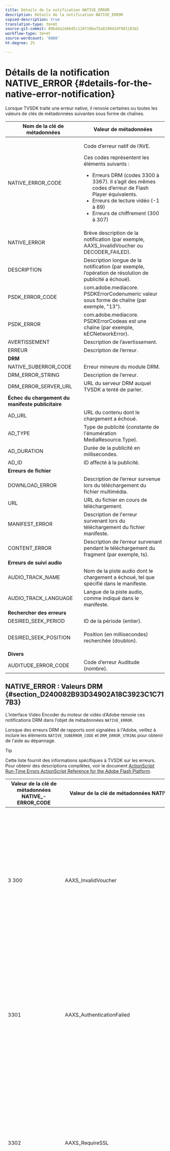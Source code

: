 ```yaml
---
title: Détails de la notification NATIVE_ERROR
description: Détails de la notification NATIVE_ERROR
copied-description: true
translation-type: tm+mt
source-git-commit: 89bdda1d4bd5c126f19ba75a819942df901183d1
workflow-type: tm+mt
source-wordcount: '6888'
ht-degree: 2%

---
```



# Détails de la notification NATIVE_ERROR {#details-for-the-native-error-notification}

Lorsque TVSDK traite une erreur native, il renvoie certaines ou toutes les valeurs de clés de métadonnées suivantes sous forme de chaînes.

<table id="table_7F713B7A56024D8DA3C84E449D09CC91"> 
 <thead> 
  <tr> 
   <th colname="col1" class="entry"><b>Nom de la clé de métadonnées</b></th> 
   <th colname="col2" class="entry"><b>Valeur de métadonnées</b></th> 
  </tr> 
 </thead>
 <tbody> 
  <tr> 
   <td colname="col1"><span class="codeph"> NATIVE_ERROR_CODE</span> </td> 
   <td colname="col2"> <p>Code d’erreur natif de l’AVE. </p> <p>Ces codes représentent les éléments suivants : 
     <ul id="ul_1F33D523DDFE4CE8B4F0DC279FF7E4F8"> 
      <li id="li_07A2D9BEE6364935A61EF3BD4AB6DE27">Erreurs DRM (codes 3300 à 3367). Il s’agit des mêmes codes d’erreur de Flash Player équivalents. </li> 
      <li id="li_433BA22DE3504AEEB623598BB4F939FA">Erreurs de lecture vidéo (-1 à 89) </li> 
      <li id="li_B347CB151DB94DE0A1DDEB1B33D2DABA">Erreurs de chiffrement (300 à 307) </li> 
     </ul> </p> </td> 
  </tr> 
  <tr> 
   <td colname="col1"><span class="codeph"> NATIVE_ERROR</span> </td> 
   <td colname="col2">Brève description de la notification (par exemple, <span class="codeph"> AAXS_InvalidVoucher</span> ou <span class="codeph"> DECODER_FAILED</span>). </td> 
  </tr> 
  <tr> 
   <td colname="col1"><span class="codeph"> DESCRIPTION</span> </td> 
   <td colname="col2"> Description longue de la notification (par exemple, l’opération de résolution de publicité a échoué). </td> 
  </tr> 
  <tr> 
   <td colname="col1"><span class="codeph"> PSDK_ERROR_CODE</span> </td> 
   <td colname="col2"><span class="codeph"> com.adobe.mediacore.</span> PSDKErrorCodenumeric valeur sous forme de chaîne (par exemple, "13"). </td> 
  </tr> 
  <tr> 
   <td colname="col1"><span class="codeph"> PSDK_ERROR</span> </td> 
   <td colname="col2"><span class="codeph"> com.adobe.mediacore.</span> PSDKErrorCodeas est une chaîne (par exemple,  <span class="codeph"> kECNetworkError</span>). </td> 
  </tr> 
  <tr> 
   <td colname="col1"><span class="codeph"> AVERTISSEMENT</span> </td> 
   <td colname="col2"> Description de l’avertissement. </td> 
  </tr> 
  <tr> 
   <td colname="col1"><span class="codeph"> ERREUR</span> </td> 
   <td colname="col2"> Description de l’erreur. </td> 
  </tr> 
  <tr> 
   <td colname="col1"><b>DRM</b> </td> 
   <td colname="col2"></td> 
  </tr> 
  <tr> 
   <td colname="col1"><span class="codeph"> NATIVE_SUBERROR_CODE</span> </td> 
   <td colname="col2"> Erreur mineure du module DRM. </td> 
  </tr> 
  <tr> 
   <td colname="col1"><span class="codeph"> DRM_ERROR_STRING</span> </td> 
   <td colname="col2"> Description de l’erreur. </td> 
  </tr> 
  <tr> 
   <td colname="col1"><span class="codeph"> DRM_ERROR_SERVER_URL</span> </td> 
   <td colname="col2"> URL du serveur DRM auquel TVSDK a tenté de parler. </td> 
  </tr> 
  <tr> 
   <td colname="col1"><b>Échec du chargement du manifeste publicitaire</b> </td> 
   <td colname="col2"></td> 
  </tr> 
  <tr> 
   <td colname="col1"><span class="codeph"> AD_URL</span> </td> 
   <td colname="col2"> URL du contenu dont le chargement a échoué. </td> 
  </tr> 
  <tr> 
   <td colname="col1"><span class="codeph"> AD_TYPE</span> </td> 
   <td colname="col2">Type de publicité (constante de l'énumération <span class="codeph"> MediaResource.Type</span>). </td> 
  </tr> 
  <tr> 
   <td colname="col1"><span class="codeph"> AD_DURATION</span> </td> 
   <td colname="col2"> Durée de la publicité en millisecondes. </td> 
  </tr> 
  <tr> 
   <td colname="col1"><span class="codeph"> AD_ID</span> </td> 
   <td colname="col2"> ID affecté à la publicité. </td> 
  </tr> 
  <tr> 
   <td colname="col1"><b>Erreurs de fichier</b> </td> 
   <td colname="col2"></td> 
  </tr> 
  <tr> 
   <td colname="col1"><span class="codeph"> DOWNLOAD_ERROR</span> </td> 
   <td colname="col2"> Description de l’erreur survenue lors du téléchargement du fichier multimédia. </td> 
  </tr> 
  <tr> 
   <td colname="col1"><span class="codeph"> URL</span> </td> 
   <td colname="col2"> URL du fichier en cours de téléchargement. </td> 
  </tr> 
  <tr> 
   <td colname="col1"><span class="codeph"> MANIFEST_ERROR</span> </td> 
   <td colname="col2"> Description de l'erreur survenant lors du téléchargement du fichier manifeste. </td> 
  </tr> 
  <tr> 
   <td colname="col1"><span class="codeph"> CONTENT_ERROR</span> </td> 
   <td colname="col2">Description de l’erreur survenant pendant le téléchargement du fragment (par exemple, <span class="codeph"> ts</span>). </td> 
  </tr> 
  <tr> 
   <td colname="col1"><b>Erreurs de suivi audio</b> </td> 
   <td colname="col2"></td> 
  </tr> 
  <tr> 
   <td colname="col1"><span class="codeph"> AUDIO_TRACK_NAME</span> </td> 
   <td colname="col2"> Nom de la piste audio dont le chargement a échoué, tel que spécifié dans le manifeste. </td> 
  </tr> 
  <tr> 
   <td colname="col1"><span class="codeph"> AUDIO_TRACK_LANGUAGE</span> </td> 
   <td colname="col2"> Langue de la piste audio, comme indiqué dans le manifeste. </td> 
  </tr> 
  <tr> 
   <td colname="col1"><b>Rechercher des erreurs</b> </td> 
   <td colname="col2"></td> 
  </tr> 
  <tr> 
   <td colname="col1"><span class="codeph"> DESIRED_SEEK_PERIOD</span> </td> 
   <td colname="col2"> ID de la période (entier). </td> 
  </tr> 
  <tr> 
   <td colname="col1"><span class="codeph"> DESIRED_SEEK_POSITION</span> </td> 
   <td colname="col2"> <p>Position (en millisecondes) recherchée (doublon). </p> </td> 
  </tr> 
  <tr> 
   <td colname="col1"><b>Divers</b> </td> 
   <td colname="col2"></td> 
  </tr> 
  <tr> 
   <td colname="col1"><span class="codeph"> AUDITUDE_ERROR_CODE</span> </td> 
   <td colname="col2"> Code d’erreur Auditude (nombre). </td> 
  </tr> 
 </tbody> 
</table>

## NATIVE_ERROR : Valeurs DRM {#section_D240082B93D34902A18C3923C1C717B3}

L’interface Video Encoder du moteur de vidéo d’Adobe renvoie ces notifications DRM dans l’objet de métadonnées `NATIVE_ERROR`.

Lorsque des erreurs DRM de rapports sont signalées à l&#39;Adobe, veillez à inclure les éléments `NATIVE_SUBERROR_CODE` et `DRM_ERROR_STRING` pour obtenir de l&#39;aide au dépannage.

>[!TIP]
>
>Cette liste fournit des informations spécifiques à TVSDK sur les erreurs. Pour obtenir des descriptions complètes, voir le document [ActionScript Run-Time Errors ActionScript Reference for the Adobe Flash Platform](https://help.adobe.com/en_US/FlashPlatform/reference/actionscript/3/runtimeErrors.html#3300).

<table id="table_CD59A859865F4FFDBAA249C89C74770A"> 
 <thead> 
  <tr> 
   <th colname="col1" class="entry"><b>Valeur de la clé de métadonnées NATIVE_- ERROR_CODE</b></th> 
   <th colname="col2" class="entry"><b>Valeur de la clé de métadonnées NATIVE_ERROR_NAME</b></th> 
   <th colname="col3" class="entry"><b>Signification</b></th> 
  </tr>
 </thead>
 <tbody> 
  <tr> 
   <td colname="col1"> 3 300 </td> 
   <td colname="col2"><span class="codeph"> AAXS_InvalidVoucher</span> </td> 
   <td colname="col3"> 
    <ul id="ul_516E4CB32D624B22892DDB9266CB04CA"> 
     <li id="li_348FC0F38B11417994119B61C9244076">Ce que le logiciel du distributeur doit faire : 
      <ul id="ul_7AFD45CF92454BA4927783FAA628FBC4"> 
       <li id="li_0D9CCE61612643648C12DCDDD252E52A">Si vous utilisez Google Chrome et que vous êtes en mode Incognito et que votre version de Flash Player est inférieure à 11.6, cette erreur peut se produire. <p>Nous recommandons que le lecteur vérifie le numéro de version du navigateur et conseille à l'utilisateur de quitter le mode Incognito. </p> </li> 
       <li id="li_1DC6B755BD0840D48BEC92568FD330BA">Redemandez la licence. <p>Si la demande aboutit, vous n’avez pas besoin de vous connecter ou de réaffecter. Si la demande échoue, consignez le contenu à l’origine de l’erreur. <span class="codeph"> </span> subErrorId contient une erreur de ligne, le cas échéant. </p> </li> 
      </ul> </li> 
     <li id="li_060B5D60C9BB419CBFA7B062FBCF2632">Ce que le distributeur doit faire : 
      <ul id="ul_FADB29DBF0DA4A0E8E54134AEB7DCD8A"> 
       <li id="li_FC5B1C04D21E4AECB0EBD9ADD3198504">Si des Reprises échouent sur des configurations autres que Chrome avec un Flash inférieur à la version 11.6, une erreur peut se produire dans le pack. </li> 
       <li id="li_A720ECE591254021879B335B81B1F76D">Vérifiez si le problème est spécifique à certains contenus et reconditionnez-les. </li> 
      </ul> </li> 
    </ul> </td> 
  </tr> 
  <tr> 
   <td colname="col1"> 3301 </td> 
   <td colname="col2"><span class="codeph"> AAXS_AuthenticationFailed</span> </td> 
   <td colname="col3"> <p>Le serveur n'a pas pu authentifier ou autoriser le client. </p> 
    <ul id="ul_BE77AC1848FB4C09B6318359ACF1B8EE"> 
     <li id="li_6FB37D317D174E8488C5070D20CD241C">Le logiciel du distributeur doit prendre toutes les mesures nécessaires pour rétablir les informations d'identification de l'utilisateur ou guider l'utilisateur pour obtenir l'accès au contenu. </li> 
     <li id="li_BE071D59805B42D38E3E7650BC936417">Le distributeur doit confirmer que le mécanisme d'autorisation et d'authentification du distributeur fonctionne correctement. <p>Si les distributeurs n'envisagent pas d'utiliser les fonctions d'authentification ou d'autorisation, ils devraient vérifier si la stratégie du contenu offensant nécessite une authentification et voir Diagnostic policy / license discordances. </p> </li> 
    </ul> <p>Pour plus d’informations sur ce code d’erreur, voir <a href="https://forums.adobe.com/thread/1277149" format="https" scope="external"> cause et résolution de l’erreur DRM 3301 </a>. </p> </td> 
  </tr> 
  <tr> 
   <td colname="col1"> 3302 </td> 
   <td colname="col2"><span class="codeph"> AAXS_RequireSSL</span> </td> 
   <td colname="col3"> <p>Sur Access 4.0 et les versions ultérieures, cette erreur est générée sur iOS lorsque l'URL de clé distante n'utilise pas HTTPS comme schéma. HTTPS est requis. </p> 
    <ul id="ul_3D47777BBCA14B67B107FBBE3E37E40C"> 
     <li id="li_7F7BBB27AE754CC39ABAAF9269739C49">Si le distributeur utilise une version antérieure à Access v4, ou une version au moins égale à 4, mais que la plate-forme n'est pas iOS, le logiciel du distributeur doit consigner l'erreur. <p>L’erreur est générée uniquement sur iOS. </p> </li> 
     <li id="li_D83C427D2A0D47408F723EF7195070B6">Si le logiciel du distributeur est au moins la version 4 d'Adobe Access et que la plate-forme est iOS, les distributeurs doivent modifier l'URL du serveur de clés distantes qu'ils utilisent en HTTPS. <p>S'ils n'utilisaient que HTTP, les distributeurs pourraient avoir à configurer un serveur HTTPS. Dans le cas contraire, les distributeurs doivent envoyer les informations consignées à l’Adobe et réaffecter le problème. </p> </li> 
    </ul> </td> 
  </tr> 
  <tr> 
   <td colname="col1"> 3303 </td> 
   <td colname="col2"><span class="codeph"> AAXS_ContentExpired</span> </td> 
   <td colname="col3"> <p>Le contenu affiché a expiré conformément aux règles définies par le fournisseur de contenu. subErrorId contient une erreur spécifique au client ou une erreur de ligne. </p> <p> 
     <ul id="ul_1E4B3B8AE87A4E79997553BB2A0E52B9"> 
      <li id="li_EE3F2EEBF73743B9A38E4FCB7531E275">Le logiciel du distributeur doit tenter de récupérer une fois la licence du serveur pour déterminer si une nouvelle licence non expirée est disponible. <p>Si aucune licence n'est disponible ou si la licence a expiré, autorisez l'utilisateur à acquérir une nouvelle licence ou informez l'utilisateur que le contenu ne peut pas être surveillé.Si le contenu a été inclus avec une stratégie dont la date d'expiration/de fin est dépassée, les journaux du serveur de licences signalent une <span class="codeph"> exception PolicyEvaluationException</span> et indiquent que la date de fin de la stratégie est dépassée (code d'erreur du serveur 30303). Vérifiez les fichiers journaux du serveur. </p> <p>Dans la mesure du possible, les clients doivent vérifier la stratégie qu’ils ont utilisée lors de l’emballage pour vérifier si elle a expiré. L'outil de ligne de commande Java est : <code> java&nbsp;-jar&nbsp;libs/AdobePolicyManager.jar&nbsp;&nbsp;&nbsp;detail&nbsp;demo.pol</code> </p> </li> 
      <li id="li_50DBE680D8F04E7DA3E29C65A93188E7">Le distributeur doit vérifier si les dates d'expiration des licences sont configurées comme prévu. </li> 
     </ul> </p> <p>Pour plus d’informations sur ce code d’erreur, voir <a href="https://forums.adobe.com/thread/1300813" format="https" scope="external"> 3303 (Content Expired) with AMS/FMS using a Live Stream?</a>. </p> </td> 
  </tr> 
  <tr> 
   <td colname="col1"> 3304 </td> 
   <td colname="col2"><span class="codeph"> AAXS_AuthorizationFailed</span> </td> 
   <td colname="col3">Pour plus d’informations sur ce code d’erreur, voir <a href="https://forums.adobe.com/thread/1277149" format="https" scope="external"> cause et résolution de l’erreur DRM 3301 </a>. </td> 
  </tr> 
  <tr> 
   <td colname="col1"> 3305 </td> 
   <td colname="col2"><span class="codeph"> AAXS_ServerConnectionFailed</span> </td> 
   <td colname="col3"> <p>La connexion à la licence ou aux serveurs de domaine a expiré, soit en raison d’un retard du réseau, soit parce que le client est hors ligne. Normalement, subErrorId contient le code de retour HTTP. </p> 
    <ul id="ul_938C7D8F07F64B4FA71A09DDF37E2E64"> 
     <li id="li_6648EA0049094E369BD9AE9CCA6B148D">Le logiciel du distributeur doit tenter une connexion réseau à un bon serveur connu. <p>Si la tentative échoue, invitez l’utilisateur à se reconnecter au réseau. Si la tentative a réussi, enregistrez-la. </p> </li> 
     <li id="li_2ECA2C04BA08449DA3AD79A52EFAA229">Le distributeur doit vérifier que les licences et les serveurs de domaine utilisés sont en ligne et visibles depuis le réseau du client. </li> 
    </ul> <p>Pour plus d'informations sur ce code d'erreur, voir les causes et la résolution <a href="https://forums.adobe.com/thread/1284947" format="https" scope="external"> de DRM 3305 [ServerConnectionFailed]</a>. </p> </td> 
  </tr> 
  <tr> 
   <td colname="col1"> 3306 </td> 
   <td colname="col2"><span class="codeph"> AAXS_ClientUpdateRequire</span> </td> 
   <td colname="col3"> Utilisez une version plus récente de TVSDK pour Android. <p>Le client actuel ne peut pas effectuer l'action demandée, mais un client mis à jour peut être en mesure de terminer la demande. </p> <p>Cela peut avoir plusieurs causes : 
     <ul id="ul_2EC4D42D5273439FA1AFDA1A2578B3D6"> 
      <li id="li_FCA926F5FAED4E7190BE855545AB6ACF">Un domaine partagé qui n'est pas disponible sur ce client a été utilisé. C’est probablement le cas lorsque la lecture fonctionne dans Chrome, mais pas dans tout autre navigateur et inversement. <p> <p>Conseil : Chrome utilise une clé PHDS/PHLS différente de celle utilisée par les autres navigateurs. Pour plus d’informations, voir <a href="https://adobeprimetime.zendesk.com/agent/tickets/2891" format="https" scope="external"> https://adobeprimetime.zendesk.com/agent/tickets/2891</a>. </p> </p> </li> 
      <li id="li_3B633FB699234DCEA136E9BE3CC3386D">L'application tente d'ajouter plusieurs sessions DRMSessions lors de l'exécution sur une version iOS antérieure à la version 5.0. </li> 
      <li id="li_F7ED993AF0B941A7A27216B4D587A999">Les métadonnées ont une version 3 ou supérieure lorsque seule la version 2 est prise en charge. </li> 
     </ul> </p> 
     <ul id="ul_EE4AE6AD4F1745A5B5623E53B599DB62"> 
      <li id="li_7A83869D4262443DA35FA1DF8D3097DD">Le logiciel du distributeur doit avertir l'utilisateur et abandonner l'opération. <p>Si le logiciel permet de déterminer si une mise à niveau est disponible, dirigez l’utilisateur vers cette mise à niveau de la manière appropriée pour la plate-forme. </p> </li> 
      <li id="li_AF9C2711FDE54DA196EB9D2864632000">Si le problème survient en raison d’un domaine partagé, le distributeur devra vérifier auprès de l’Adobe si un runtime ou une bibliothèque a été mis à jour. <p>Pour l'exécution par Flash, le distributeur peut forcer la mise à niveau directement dans son application. Dans le cas d'une bibliothèque, le distributeur devra obtenir une bibliothèque mise à jour, reconstruire son application et la déployer sur ses utilisateurs. </p> <p>Si le problème survient en raison de plusieurs sessions DRMS, le distributeur devra mettre à jour sa demande pour vérifier le numéro de version iOS avant d'ajouter plusieurs sessions DRMS. Ils peuvent également limiter la distribution de leur application à iOS v5 et versions ultérieures. </p> <p>si le problème survient parce que la version des métadonnées est supérieure à la version 2, il s’agit probablement de métadonnées endommagées. Ils peuvent essayer de recréer les métadonnées et d'examiner les résultats. S’ils continuent à voir le problème, consignez le problème et réaffectez-le à l’Adobe. </p> </li> 
     </ul> <p>Pour plus d'informations sur ce code d'erreur, voir <a href="https://forums.adobe.com/thread/1266675" format="https" scope="external"> Comment corriger un code d'erreur DRMErrorEvent 3306</a> </p> </td> 
  </tr> 
  <tr> 
   <td colname="col1"> 3307 </td> 
   <td colname="col2"><span class="codeph"> AAXS_InternalFailure</span> </td> 
   <td colname="col3"> <p>Ceci représente généralement un bogue dans le code d'accès à l'Adobe et est inattendu, sauf s'il y a un bogue connu, comme ci-dessous. subErrorId contient une erreur spécifique au client ou une erreur de ligne. </p> 
    <ul id="ul_79F4A9655A2148519B1E9509C41F78C3"> 
     <li id="li_0E093AB4D6BD489B852279E6C1525A15">Si le navigateur est Chrome sous Windows et que la version du Flash est 11.6 (SWF version 19 ou supérieure), le logiciel du distributeur doit supposer que l'utilisateur a appuyé sur <span class="uicontrol"> Refuser</span> sur l'infobar et traiter la même chose qu'un 3368. </li> 
     <li id="li_0215D1089B344861A2C0A73E1067CFEF">Si 3307 se produit lorsque le navigateur n’est pas Chrome ou que la version de Flash n’est pas 11.6, le distributeur doit réaffecter à l’Adobe. </li> 
    </ul> <p>Important : <span class="codeph"> 3307:1107296344 (FailedToGetBrokerHandle)</span> peut survenir avec les versions 24-28 du navigateur Chrome. </p> </td> 
  </tr> 
  <tr> 
   <td colname="col1"> 3308 </td> 
   <td colname="col2"><span class="codeph"> AAXS_WrongLicenseKey</span> </td> 
   <td colname="col3"> <p>Cette erreur est renvoyée lorsque la licence utilisée contient la mauvaise clé pour déchiffrer le contenu. subErrorId contient une erreur spécifique au client ou une erreur de ligne. </p> <p>Il ne semble y avoir que deux manières de générer ce bogue : 
    <ul id="ul_1C955BD74C7843809D1B5A0CDCA5ED7B"> 
     <li id="li_18F0A7FDA6584887AD9DB3EDE54080D8">Le client a modifié l’outil d’Adobe standard pour générer des licences (par exemple, la structure Java du serveur de licence). <p>Dans ce cas, la licence contient une mauvaise clé qui peut ne correspondre à aucun contenu. </p> </li> 
     <li id="li_21D04ED1F1FA464785BC297D385766FF">Le client a émis plusieurs licences avec le même ID de licence. <p>Dans ce cas, plusieurs licences sont disponibles sur le client qui correspondent aux métadonnées de contenu et le code d'accès a choisi la mauvaise licence à utiliser. </p> </li> 
    </ul> </p> 
    <ul id="ul_64AEE62BE36946F290067CF475A36ECA"> 
     <li id="li_9EEB2B11A4DA41E78C5840D8FAA81F0D">Le logiciel du distributeur doit tenter de récupérer la licence du serveur. 
      <ul id="ul_ACADC5518B054D0A853AEED2B675DB23"> 
       <li id="li_394835C8731048A5BF7D9370AC12448C">Si aucune licence n’est disponible ou si la licence a expiré, fournissez un flux de travail à l’utilisateur pour l’acquisition d’une nouvelle licence ou informez l’utilisateur que le contenu ne peut pas être surveillé et consignez la publication. </li> 
       <li id="li_3FE50518BE53405F9563FA620F7EAD5F">S’il s’agissait d’un contenu lié au domaine (pour AIR), offrez un moyen à l’utilisateur de le rejoindre. </li> 
      </ul> </li> 
     <li id="li_C80B353C1AEA4E9398241420CB491E84">Le distributeur devrait : 
      <ul id="ul_B5C50009374C4EED9B2B050B48F5F0F6"> 
       <li id="li_D5E6B760E0BC4B5C949ED1544B398838">Vérifiez qu'ils n'ont pas personnalisé les portions de délivrance des licences du serveur de licences d'accès. </li> 
       <li id="li_AA8F4E4B6DDD40BA8807C0920A92186B">Vérifiez qu’ils émettent des ID de licence uniques pour toutes les licences. </li> 
       <li id="li_A2C53FE779AC4FDDB65E00A2C4F43EC4">Réaffectez le problème à l’Adobe. </li> 
      </ul> </li> 
    </ul> </td> 
  </tr> 
  <tr> 
   <td colname="col1"> 3309 </td> 
   <td colname="col2"><span class="codeph"> AAXS_CorruptedAdditionalHeader  </span> </td> 
   <td colname="col3"> <p>Cela se produit si l’en-tête est supérieur à 6 536 octets. </p> 
    <ul id="ul_82C0F688519B4F43A764D59A891F1903"> 
     <li id="li_E66AC9149A0649E88A79C5289C12C395">Le logiciel du distributeur doit consigner quel élément de contenu a causé l'erreur. </li> 
     <li id="li_1C5916A33E7B4DC9968105B9BD20A727">Le distributeur doit confirmer que l'erreur est reproductible avec des éléments de contenu spécifiques. Réparez le contenu endommagé. </li> 
    </ul> </td> 
  </tr> 
  <tr> 
   <td colname="col1"> 3310 </td> 
   <td colname="col2"><span class="codeph"> AAXS_AppIDMismatch  </span> </td> 
   <td colname="col3">L'application Android ne correspond pas à celle utilisée. <p>L’application AIR ou le fichier SWF de Flash approprié n’est pas utilisé. </p> </td> 
  </tr> 
  <tr> 
   <td colname="col1"> 3311 </td> 
   <td colname="col2"><span class="codeph"> AAXS_AppVersionMismatch  </span> </td> 
   <td colname="col3"> Non utilisé. Ce problème peut encore être généré par la pile de la version 1.x dans AIR. </td> 
  </tr> 
  <tr> 
   <td colname="col1"> 3312 </td> 
   <td colname="col2"><span class="codeph"> AAXS_LicenseIntegrity  </span> </td> 
   <td colname="col3"> Pour corriger ce problème, retéléchargez la licence à partir du serveur. </td> 
  </tr> 
  <tr> 
   <td colname="col1"> 3313 </td> 
   <td colname="col2"><span class="codeph"> AAXS_WriteMicrosafeFailed  </span> </td> 
   <td colname="col3"> <p>Ce problème survient lorsque le système ne peut pas écrire sur le système de fichiers. <span class="codeph"> </span> subErrorId contient une erreur ou une erreur de ligne spécifique au client. </p> <p>Sous Microsoft Windows, l’erreur 3313 peut être générée par le lecteur Flash Principal X ou NPAPI lorsque le contenu chiffré comporte un ID de licence ou un ID de stratégie trop long. Cela est dû à la longueur maximale du chemin d’accès dans Windows. (Le plug-in Pepper n’a pas ce problème.) </p> <p>Voir watson 3549660 </p> 
    <ul id="ul_DFD527D1E1224A439766DF7BED878E3B"> 
     <li id="li_FAF8FD98A4E8478CA7A92F770676ADFC">Le logiciel du distributeur doit demander à l'utilisateur de confirmer que son répertoire d'utilisateurs n'est pas verrouillé, ni sur un volume complet ou verrouillé. </li> 
     <li id="li_6D1136EA750A459BBECEEE5F73F527BB">Si le distributeur utilise AIR, plutôt que le Flash, le problème peut être causé par une limitation de longueur de chemin. <p>Les distributeurs doivent raccourcir le nom de leur application AIR pour qu'il soit raisonnable. Publiez également le contenu avec un ID de licence <span class="codeph"> plus court </span> et un ID de stratégie <span class="codeph"> </span>. </p> </li> 
    </ul> </td> 
  </tr> 
  <tr> 
   <td colname="col1"> 3314 </td> 
   <td colname="col2"><span class="codeph"> AAXS_CorruptedDRMMetadata  </span> </td> 
   <td colname="col3"> <p>Cette erreur indique souvent que le contenu a été conditionné avec des certificats PKI de test et que le lecteur est généré avec l’ICP de production ou vice versa. subErrorId contient une erreur spécifique au client ou une erreur de ligne. </p> 
    <ul id="ul_A122EF304CAF48A8B4DA1E3F4413E29B"> 
     <li id="li_A9A1A5B23E884C22A71E2DE7535FEB3B">Le logiciel du distributeur doit consigner quel élément de contenu a provoqué l'erreur. </li> 
     <li id="li_7AD7F13A4B1B4998A7E49664E7645815">Le distributeur doit confirmer que l'erreur est reproductible avec des éléments de contenu spécifiques. <p>Vous devrez peut-être recompresser le contenu endommagé. </p> </li> 
    </ul> </td> 
  </tr> 
  <tr> 
   <td colname="col1"> 3315 </td> 
   <td colname="col2"><span class="codeph"> AAXS_PermissionDenied  </span> </td> 
   <td colname="col3"> <p>Il existe des bogues connus dans lesquels ce code d'erreur est généré lorsqu'un 3305 est prévu. Pour plus d’informations, voir les causes et la résolution <a href="https://forums.adobe.com/thread/1284947" format="https" scope="external"> de DRM 3305 [ServerConnectionFailed]</a>. </p> <p>Le fichier SWF distant chargé par AIR n’est pas autorisé à accéder à la fonctionnalité de Flash Access. Ce code d'erreur peut également être généré si une erreur de sécurité survient pendant l'accès au réseau. Par exemple, le serveur de destination ne permet pas au client de se connecter en utilisant crossdomain.xml, ou le fichier crossdomain.xml n’est pas accessible. </p> <p>Pour plus d’informations, voir <a href="https://forums.adobe.com/thread/1266592" format="https" scope="external"> Erreur DRM 3315, cause et résolution possibles de la racine</a>. </p> </td> 
  </tr> 
  <tr> 
   <td colname="col1"> 3316 </td> 
   <td colname="col2"><span class="codeph"> AAXS_NOTUSED_MOVED  </span> </td> 
   <td colname="col3"> Était <span class="codeph"> ADOBECPSHIM_MinorErr_MissingAdobeCPModule</span>. Déplacé vers 3344 en raison d’un conflit avec le code d’erreur du Flash. </td> 
  </tr> 
  <tr> 
   <td colname="col1"> 3317 </td> 
   <td colname="col2"><span class="codeph"> AAXS_LoadAdobeCPFailing  </span> </td> 
   <td colname="col3"> <p>Important :  Il s’agit d’une erreur rare qui ne se produit généralement pas dans un environnement de production. </p> <p>Si l’erreur se produit, vous pouvez effectuer l’une des opérations suivantes : 
     <ul id="ul_BC435E61623444BB98A86216531DC892"> 
      <li id="li_FA433D0758B642D2AFDCF04906B3FE18">Si vous utilisez AIR, réinstallez-le. </li> 
      <li id="li_F08D9AAFF46244F8842DEE5FD9CBBE0A">Si vous utilisez Flash Player, téléchargez à nouveau les modules <span class="codeph"> AdobeCP</span>. </li> 
     </ul> </p> </td> 
  </tr> 
  <tr> 
   <td colname="col1"> 3318 </td> 
   <td colname="col2"><span class="codeph"> AAXS_IncompatibleAdobeCPVersion  </span> </td> 
   <td colname="col3"> Sans objet pour Android. </td> 
  </tr> 
  <tr> 
   <td colname="col1"> 3319 </td> 
   <td colname="col2"><span class="codeph"> AAXS_MissingAdobeCPGetAPI  </span> </td> 
   <td colname="col3"> Sans objet pour Android. </td> 
  </tr> 
  <tr> 
   <td colname="col1"> 3320 </td> 
   <td colname="col2"><span class="codeph"> AAXS_HostAuthenticateFailed  </span> </td> 
   <td colname="col3"> Sans objet pour Android. </td> 
  </tr> 
  <tr> 
   <td colname="col1"> 3321 </td> 
   <td colname="col2"><span class="codeph"> AAXS_I15nÉchec  </span> </td> 
   <td colname="col3"> <p>Le processus de mise en service du client avec des clés a échoué. subErrorId contient une erreur spécifique au client, au serveur ou à la ligne. </p> 
    <ul id="ul_98D919B9060A441AACB6106F6D8E8DA7"> 
     <li id="li_DCAB00A8AC4A426CBBD377374B3F71AE">Le logiciel du distributeur doit réessayer l'opération au moins une fois. <p>Si vous utilisez Google Chrome sous Windows, fournissez une explication sur la manière d’autoriser l’accès aux modules externes qui ne se trouve pas dans un sandbox. Pour plus d’informations, voir <a href="https://helpx.adobe.com/adobe-access/kb/error-3321.html" format="html" scope="external"> Accès non sandbox de Google Chrome refusé</a>. </p> </li> 
     <li id="li_7FB7681FE32D444BB1BDBA3E5953A2C3">Le distributeur doit remplir l'une des tâches suivantes : 
      <ul id="ul_486B64F187C44AE3B4775953A6142836"> 
       <li id="li_095B1D4CD051427CB2BFA7082B454056">Si l’erreur est cohérente entre les plateformes, vous devez réaffecter le problème avec l’Adobe. </li> 
       <li id="li_0C6EB7B912FA41E59657216498DA3515">Si l’erreur est limitée à Chrome sous Windows, demandez à l’utilisateur d’autoriser l’accès à des modules externes sans sandbox. </li> 
      </ul> <p>Les distributeurs doivent mettre à jour leur fichier SWF vers la version 19 ou ultérieure et l’erreur 3321 spécifique à Chrome renvoie une erreur 3368. L'erreur 3368 peut être traitée plus spécifiquement par le logiciel du distributeur. Cette modification a été introduite dans la version 26.0.1410.43 du canal stable de Chrome. </p> <p>Conseil : L'erreur <span class="codeph"> 3321:1090519056</span> peut se produire avec les versions de Flash Player 11.1 à 11.6. Nous vous recommandons de mettre à niveau vers la dernière version du Flash Player. </p> </li> 
    </ul> <p>Pour plus d’informations, voir <a href="https://forums.adobe.com/thread/1277138" format="https" scope="external"> Erreur DRM 3321 Causes &amp; Resolution</a>. </p> </td> 
  </tr> 
  <tr> 
   <td colname="col1"><b>Erreurs de corruption du magasin global</b> </td> 
   <td colname="col2"> </td> 
   <td colname="col3"> </td> 
  </tr> 
  <tr> 
   <td colname="col1"> 3322 </td> 
   <td colname="col2"><span class="codeph"> AAXS_DeviceBindingFailed  </span> </td> 
   <td colname="col3"> <p>Le périphérique ne semble pas correspondre à la configuration qui était présente lors de l’initialisation. subErrorId contient une erreur de ligne ou spécifique au client. </p> <p>Le logiciel du distributeur doit remplir l'une des tâches suivantes : 
     <ul id="ul_444401051A2E407B95BC44491E9BB71C"> 
      <li id="li_93493EA05DB44CB1AEC368663F1ABA8D"> <p>Si le périphérique n’utilise pas le Flash Player et utilise AIR, iOS, etc., appelez <span class="codeph"> DRMManager.resetDRMVouchers()</span>. </p> <p>Si le problème survient sur iOS dans une phase de développement, demandez au développeur de confirmer si le problème est observé lors du basculement entre des versions téléchargées à partir de systèmes de distribution tiers préversion (par exemple, HockeyApp) et une version locale de Xcode. Les attributs d'une installation précédente ne sont pas entièrement remplacés lors du passage d'une version distribuée à partir de HockeyApp à une version de Xcode. Cette situation peut déclencher l’erreur 3322. </p> <p>Pour résoudre ce problème, le développeur doit supprimer l’ancienne version du périphérique avant d’installer la nouvelle version. </p> </li> 
      <li id="li_A5C9633F11584C788A2D9A23CC18FA6D">Si le périphérique utilise le Flash Player et qu’il est inutilisable à partir d’un code d’erreur 3322 ou 3346, consultez les instructions de l’Adobe sur la façon de réinitialiser par programmation votre magasin de licences DRM sur <a href="https://forums.adobe.com/message/5535907#5535907" format="https" scope="external"> Erreur DRM 3322/3346/3368 dans Chrome (Problèmes de barre d’informations)</a>. </li> 
     </ul> </p> <p>Cette erreur ne devrait pas se produire fréquemment. Dans les environnements d’entreprise qui utilisent des profils d’itinérance, si un utilisateur visualisait du contenu protégé par DRM, l’erreur 3322 se produisait plus rapidement lorsque l’utilisateur se connectait à partir de différentes machines. Si possible, le distributeur devrait essayer d'obtenir ces informations auprès de l'utilisateur. </p> <p>Si l’erreur se produit fréquemment, réagissez à l’Adobe. Vous devez indiquer à l’Adobe si la réinitialisation du magasin de licences a résolu (ou n’a pas résolu) le problème et indiquer à l’Adobe sur quels navigateurs se trouve l’erreur. </p> <p>Pour plus d’informations, reportez-vous aux articles suivants : 
     <ul id="ul_C468409D1EA046178CA7F54DCDCB84EA"> 
      <li id="li_20C8CA3853574CE486F21E7A3667DAB9"><a href="https://forums.adobe.com/message/5520902" format="https" scope="external"> https://forums.adobe.com/message/5520902</a> </li> 
      <li id="li_6E6F1BD6FE7843449B3E2F06F342EFF7"><a href="https://forums.adobe.com/message/5535911" format="https" scope="external"> https://forums.adobe.com/message/5535911</a> </li> 
      <li id="li_2BE40E513A0C4BAD900C7B69FEF5D690"><a href="https://forums.adobe.com/message/5748618" format="https" scope="external"> https://forums.adobe.com/message/5748618</a> </li> 
      <li id="li_9C2BD122E3874E2893DD43E082A877E0"><a href="https://forums.adobe.com/message/6061165" format="https" scope="external"> https://forums.adobe.com/message/6061165</a> </li> 
     </ul> </p> </td> 
  </tr> 
  <tr> 
   <td colname="col1"> 3323 </td> 
   <td colname="col2"><span class="codeph"> AAXS_CorruptGlobalStateStore  </span> </td> 
   <td colname="col3"> <p>Les fichiers utilisés par le client DRM ont été modifiés de manière inattendue. subErrorId contient une erreur de ligne ou spécifique au client. </p> 
    <ul id="ul_96EA771046CA4B2B9FAE24D493F43FF2"> 
     <li id="li_D2693CD8EFEF46108828BA17E3F54FF6">Le logiciel du distributeur doit guider l'utilisateur à se réinitialiser de la même manière que pour 3322. </li> 
     <li id="li_0149B82436B64E28AC2B8C9B0EB09898">Si le GlobalStore échoue à un rythme supérieur au taux de défaillance prévu des disques durs de votre base d’utilisateurs, réagissez le problème à l’Adobe. </li> 
    </ul> </td> 
  </tr> 
  <tr> 
   <td colname="col1"> 3324 </td> 
   <td colname="col2"><span class="codeph"> AAXS_MachineTokenInvalid  </span> </td> 
   <td colname="col3"> Réinitialisez l’enregistrement local DRM pour cette application. Appelez DRMManager.resetDRM. <p>Il est possible que le serveur de licences ne puisse pas se connecter au serveur CRL (Certificate Revocation Liste) pour actualiser ses fichiers CRL, ou que l’ordinateur client demande une licence/authentification révoquée par le serveur de licences. </p> <p>Dans les journaux du serveur, un code d'erreur 111 est MachineTokenInvalid. Cependant, au niveau du client, le code d’erreur 111 est traduit par le code d’erreur 3324. </p> <p>L’administrateur du serveur de licences DRM doit vérifier si le serveur de licences du client a pu récupérer les fichiers CRL d’Adobe. Si le client utilise Tomcat, il peut vérifier le répertoire <span class="filepath"> tomcat/temp/</span> pour déterminer s’il existe 4 fichiers CRL. </p> 
    <ul id="ul_23B7F1A104AF49E79EA87DB8E15E337E"> 
      <li id="li_855D87F251184FE688A8D5FA0F6C9EF5">Si les fichiers se trouvent dans ce répertoire, cliquez avec le doublon sur les fichiers dans l’Explorateur Windows et dans l’application du lecteur CRL pour déterminer si l’un d’eux a expiré. </li> 
      <li id="li_58EC4EDA2B5146188A0FF7B33C91E2FD">S’il n’y a aucun fichier dans tomcat/temp/, on peut supposer que ce serveur de licences n’a jamais pu atteindre le serveur CRL de l’Adobe en raison d’un problème de pare-feu/routage. Pour plus d'informations, voir <a href="https://helpx.adobe.com/content/dam/help/en/primetime/drm/drm_secure_deployment_guidelines.pdf" format="http" scope="external"> Règles de pare-feu.</a></li>
    </ul> </p> <p>Si les fichiers CRL ne sont pas disponibles ou ont expiré, vous devez vérifier si le serveur de licences est accessible. Ouvrez un renifleur réseau sur le serveur de licences du client, redémarrez le serveur et demandez à un client de demander une licence au serveur. Vous pouvez observer le trafic réseau pour déterminer si les appels aux points de terminaison d’URL suivants ont réussi : <p>Conseil :  Vous pouvez également entrer les URL de liste CRL suivantes dans un navigateur pour savoir si vous pouvez télécharger manuellement chaque fichier. </p> 
    <ul id="ul_9B65C7ABBDEC4AC9BF3755FFD3587971"> 
      <li id="li_6867A9050E8D421C9138AC853D1784C9"><a href="https://crl2.adobe.com/Adobe/FlashAccessIndividualizationCA.crl" format="http" scope="external"> crl2.adobe.com/Adobe/FlashAccessIndividualizationCA.crl</a> </li> 
      <li id="li_6431689260554EAFAFDA2EC31798DCB5"><a href="https://crl2.adobe.com/Adobe/FlashAccessIntermediateCA.crl" format="http" scope="external"> crl2.adobe.com/Adobe/FlashAccessIntermediateCA.crl</a> </li> 
      <li id="li_2939674D0F854ADEB67E45FD216288A2"><a href="https://crl2.adobe.com/Adobe/FlashAccessRootCA.crl" format="http" scope="external"> crl2.adobe.com/Adobe/FlashAccessRootCA.crl</a> </li> 
      <li id="li_96386E00BE9D4CB99D100057A5F7C6DD">crl3.adobe.com/AdobeSystemsIncorporated FlashAccessRuntime/LatestCRL.crl</li> 
    </ul> </p> <p>Si les règles de pare-feu sont ouvertes et qu'il n'y a pas d'erreurs 3324 en cours, il se peut qu'il y ait eu un problème de réseau temporaire. Vérifiez les journaux du serveur du client, qui se trouvent probablement dans le répertoire <span class="codeph"> /tomcat/logs/</span>, afin de déterminer si une erreur s’est produite lorsque le serveur de licences a tenté de récupérer les Listes de révocation des certificats. <p>Important :  Une erreur peut se produire lorsqu’un grand nombre (ou une rafale) de clients signalent une erreur 3324 à un problème de réseau temporaire lors du renouvellement d’un fichier CRL. Lorsque le problème du réseau a été résolu, les 3324 problèmes ont également été résolus. </p> </p> <p>Si les 4 fichiers CRL existent dans le répertoire <span class="filepath"> tomcat/temp/</span> et que les clients obtiennent toujours des codes d’erreur 3324, il peut y avoir des problèmes d’accès aux fichiers CRL. Pour résoudre ce problème, vous pouvez examiner les journaux et purger les fichiers CRL existants. </p> <p>S’il n’y a aucun problème de serveur, invitez l’utilisateur à se réinitialiser comme décrit dans la section 3322. </p> </td> 
  </tr> 
  <tr> 
   <td colname="col1"><b>Erreurs de corruption du serveur Store</b> </td> 
   <td colname="col2"> </td> 
   <td colname="col3"> </td> 
</tr> 
  <tr> 
   <td colname="col1"> 3325 </td> 
   <td colname="col2"><span class="codeph"> AAXS_CorruptServerStateStore  </span> </td> 
   <td colname="col3"> <p>Les fichiers utilisés par le client DRM ont été modifiés de manière inattendue. <span class="codeph"> </span> subErrorId contient une erreur de ligne ou spécifique au client. </p> 
    <ul id="ul_860D2402DA61460AB0D938F1116F6D64"> 
     <li id="li_CF368C43452B4265B62ADA3E223894BA">Le logiciel du distributeur doit recommencer l’opération, car AdobeCP a supprimé la boutique de serveurs incriminée en interne et une nouvelle tentative doit réussir. Si une nouvelle tentative échoue, consignez le problème dans un journal. </li> 
     <li id="li_51A5803A1F754970BB4EBD6494F5DC96">Si les Reprises échouent à un taux supérieur au taux de défaillance prévu des disques durs de votre base d'utilisateurs, réagissez le problème à l'Adobe. </li> 
    </ul> </td> 
  </tr> 
  <tr> 
   <td colname="col1"> 3326 </td> 
   <td colname="col2"><span class="codeph"> AAXS_StoreTamperingDetected  </span> </td> 
   <td colname="col3"> Appelez <span class="codeph"> DRMManager.resetDRM</span>. <p>Le magasin de licences a été altéré/corrompu et ne peut plus être utilisé. </p> <p>Le logiciel du distributeur doit guider l'utilisateur à se réinitialiser de la même manière que décrit à la section 3322. </p> </td> 
  </tr> 
  <tr> 
   <td colname="col1"> 3327 </td> 
   <td colname="col2"><span class="codeph"> AAXS_ClockTamperingDetected  </span> </td> 
   <td colname="col3"> Corrigez l’horloge ou rachetez la licence <span class="codeph"> Auteur/Lic/Domaine</span>. </td> 
  </tr> 
  <tr> 
   <td colname="col1"><b>Erreurs d’authentification/de licence/serveur de domaine</b> </td> 
   <td colname="col2"> </td> 
   <td colname="col3"> </td> 
  </tr> 
  <tr> 
   <td colname="col1"> 3328 </td> 
   <td colname="col2"><span class="codeph"> AAXS_ServerErrorTryAgain  </span> </td> 
   <td colname="col3"> <p>Il s’agit d’une erreur côté serveur où le serveur n’a pas pu exécuter la demande du client. Cette erreur peut se produire lorsque, par exemple, le serveur est occupé, HTTP/500, que le serveur ne dispose pas de la clé nécessaire pour déchiffrer la demande, etc. </p> <p>Sur le client, il n'y a aucun moyen de déterminer ce qui a mal tourné. Le client doit consulter les journaux du serveur Adobe Access, généralement appelés <span class="codeph"> AdobeFlashAccess.log</span>, afin de déterminer ce qui s’est mal passé. Le journal contient toujours une trace descriptive de la pile pour indiquer le problème. <span class="codeph"> </span> subErrorId contient une erreur de ligne ou spécifique au serveur. </p> <p>Le distributeur doit consulter les journaux du serveur pour identifier le serveur qui envoie cette erreur. Pour les erreurs 3328 comportant un code de sous-erreur 101, le serveur ne peut pas déchiffrer la requête. Le client doit vérifier que les certificats de licence/serveur de transport installés sur le serveur de licences correspondent aux certificats utilisés lors de la création du pack. </p> <p>En outre, si les clients utilisent l’implémentation de référence, ils doivent s’assurer qu’il n’y a pas de fautes de frappe dans le fichier <span class="codeph"> flashaccess-refimpl.properties</span> où les certificats Principaux et supplémentaires sont spécifiés. </p> </td> 
  </tr> 
  <tr> 
   <td colname="col1"> 3329 </td> 
   <td colname="col2"><span class="codeph"> AAXS_ApplicationSpecificError  </span> </td> 
   <td colname="col3"> <p>Le Flash Access ne connaît pas le code de sous-erreur propre à l'application. <span class="codeph"> </span> subErrorId contient une erreur spécifique au serveur provenant du serveur de licences personnalisé des éditeurs. Le serveur a renvoyé une erreur dans l'espace de nommage spécifique à l'application. </p> </td> 
  </tr> 
  <tr> 
   <td colname="col1"> 3330 </td> 
   <td colname="col2"><span class="codeph"> AAXS_NeedAuthentication  </span> </td> 
   <td colname="col3"> <p>Cette erreur se produit lorsque le contenu est configuré pour demander aux clients de s’authentifier avant d’obtenir les licences. </p> 
    <ul id="ul_712D29B8B5A6401FB014C4A283918E32"> 
     <li id="li_2D56905EB50D4FDEAD69CA8EAE38AD1A">Le logiciel du distributeur doit authentifier l'utilisateur, puis acquérir à nouveau la licence. <p>Si votre service n’a pas l’intention d’utiliser l’authentification, enregistrez l’identification du contenu à l’origine de cette erreur. </p> </li> 
     <li id="li_B3BCF899B8BE41C7A4F7CF84B0503483">Cette erreur ne doit pas nécessiter une réaffectation, à moins que le contenu ne soit pas censé être configuré pour exiger une authentification. <p>Dans ce cas, regroupez le contenu offensant avec une stratégie appropriée. Si le contenu est correctement compressé, voir Diagnostic des écarts entre les stratégies et les licences. </p> </li> 
    </ul> </td> 
  </tr> 
  <tr> 
   <td colname="col1"><b>Erreurs d'application de la licence non couvertes ci-dessus</b> </td> 
   <td colname="col2"> </td> 
   <td colname="col3"> </td> 
</tr> 
  <tr> 
   <td colname="col1"> 3331 </td> 
   <td colname="col2"><span class="codeph"> AAXS_ContentNotyetValid  </span> </td> 
   <td colname="col3"> <p>La licence acquise n'est pas encore valide. Pour résoudre ce problème, vérifiez si l’horloge du client n’est pas correctement définie. Pour définir l’horloge du client, recompressez le contenu ou modifiez la configuration du serveur de licences. </p> </td> 
  </tr> 
  <tr> 
   <td colname="col1"> 3332 </td> 
   <td colname="col2"><span class="codeph"> AAXS_CachedLicenseExpired  </span> </td> 
   <td colname="col3"> Récupérez la licence à partir du serveur. </td> 
  </tr> 
  <tr> 
   <td colname="col1"> 3333 </td> 
   <td colname="col2"><span class="codeph"> AAXS_PlaybackWindowExpired  </span> </td> 
   <td colname="col3"> <p>Vous devez informer les utilisateurs qu’ils ne peuvent pas lire ce contenu avant l’expiration de la stratégie. </p> </td> 
  </tr> 
  <tr> 
   <td colname="col1"> 3334 </td> 
   <td colname="col2"><span class="codeph"> AAXS_InvalidDRMPlatform  </span> </td> 
   <td colname="col3"> <p>Cette plate-forme n'est pas autorisée à lire le contenu, car, par exemple, le fournisseur de contenu a configuré l'accès par Adobe pour refuser l'accès à l'Adobe sur une plate-forme ou une licence liée à un domaine partagé est liée à un jeton de domaine partagé destiné à une partition différente. </p> <p>Le MDP peut renvoyer cette erreur si le contenu n'a pas été emballé en utilisant une certification appropriée d'emballeur (avec fonction intégrée au MDP). </p> <p>Si le contenu est inclus avec un certificat PHDS/PHLS incorrect, le contenu peut fonctionner dans Chrome mais pas dans d’autres navigateurs (ou vice versa). <p>Conseil :  Cela est dû au fait que Chrome utilise différents certificats PHDS/PHLS. </p>Pour confirmer quel certificat est utilisé, videz les détails des métadonnées de contenu et recherchez les <i>certificats destinataires</i>. Pour plus d’informations, voir <a href="https://adobeprimetime.zendesk.com/agent/tickets/2891" format="https" scope="external"> https://adobeprimetime.zendesk.com/agent/tickets/2891</a>. </p> </td> 
  </tr> 
  <tr> 
   <td colname="col1"> 3335 </td> 
   <td colname="col2"><span class="codeph"> AAXS_InvalidDRMVersion  </span> </td> 
   <td colname="col3"> Mettez à niveau vers la dernière version de TVSDK pour Android. <p>Pour résoudre ce problème, effectuez l’une des tâches suivantes : 
     <ul id="ul_BF1742948BC9461CB8686DE70124D3CD"> 
      <li id="li_690D440C94CC45A0AE55EC319B1C4C23">Mettre à niveau AIR </li> 
      <li id="li_CDD20251C881466E88BE7BBB53D61EBC">Pour le Flash Player, mettez à niveau le module AdobeCP et recommencez la lecture. </li> 
     </ul> </p> </td> 
  </tr> 
  <tr> 
   <td colname="col1"> 3336 </td> 
   <td colname="col2"><span class="codeph"> AAXS_InvalidRuntimePlatform  </span> </td> 
   <td colname="col3"> <p>Cette plate-forme n'est pas autorisée à lire le contenu car, par exemple, le fournisseur de contenu a configuré Access pour refuser le contenu à FP/AIR sur une plate-forme. </p> </td> 
  </tr> 
  <tr> 
   <td colname="col1"> 3337 </td> 
   <td colname="col2"><span class="codeph"> AAXS_InvalidRuntimeVersion  </span> </td> 
   <td colname="col3"> Mise à niveau vers la dernière version de TVSDK pour Android. <p>Cela se produit si le contenu ou le serveur est configuré pour empêcher la lecture d’une version particulière du Flash ou des runtimes AIR. </p> 
    <ul id="ul_B0732D941256483CABBDD30C9BF43249"> 
     <li id="li_72782B1D638F48C0B87084689FB9C798">Si l'utilisateur se trouve sur un système d'exploitation sur lequel le Flash peut être mis à niveau, le logiciel du distributeur doit inviter l'utilisateur à mettre à niveau le Flash et réessayer. Sinon, conseillez à l’utilisateur d’utiliser un autre ordinateur. </li> 
     <li id="li_1E3FD93CE39E43F2B7D961299B1211DA">Si l’erreur 3337s est suspectée, identifiez si elle se produit pour un contenu spécifique et reconditionnez-le. Si le contenu est conditionné correctement, voir Diagnostic des écarts de stratégie/licence </li> 
    </ul> </td> 
  </tr> 
  <tr> 
   <td colname="col1"> 3338 </td> 
   <td colname="col2"><span class="codeph"> AAXS_UnknownConnectionType  </span> </td> 
   <td colname="col3"> <p>Impossible de détecter le type de connexion et la stratégie requiert que vous activiez Output Protection. Ce problème est attendu uniquement si le contenu est conditionné pour exiger une protection de sortie numérique ou analogique. </p> <p>Un problème dans les versions de Flash Player antérieures à la version 11.8.800.168 provoquait parfois l’erreur 3338 sur le contenu pour lequel la stratégie indiquait que la protection du contenu était <span class="codeph"> UTILISER SI DISPONIBLE</span>. Ce problème est corrigé dans les versions 11.8.800.168 et ultérieures. </p> 
    <ul id="ul_4B6CA26A53F84838B5B95400925464D4"> 
     <li id="li_CBD890F467E449EBB5116E1561252058">Le logiciel du distributeur sélectionne une variante du contenu qui ne nécessite pas de protection de sortie (par exemple, une variante SD d'un flux HD). <p>Si l’erreur 3338 se produit sur le contenu <span class="codeph"> USE_IF_AVAILABLE </span>, vérifiez le numéro de version du lecteur. Si la version du lecteur est inférieure à 11.8.800.168, conseillez à l’utilisateur de mettre à niveau le Flash Player. Si l’erreur 3338 se produit sur les versions supérieures à 11.8.800.168, consignez le contenu à l’origine de l’erreur. </p> </li> 
     <li id="li_62886C1D96264B129928A7E29E6C70E1">Le distributeur doit vérifier quel contenu est à l'origine de cette erreur et vérifier que la stratégie du contenu définit <span class="codeph"> NO_PROTECTION</span> ou <span class="codeph"> USE_IF_AVAILABLE</span> pour les sorties analogiques et numériques. <p>Si le contenu est inclus par inadvertance avec <span class="codeph"> NO_OUTPUT</span> ou <span class="codeph"> REQUIRED</span>, recompressez le contenu. Si le contenu est correctement compressé, voir Diagnostic policy / Licences incohérentes de licence. Sinon, réaffectez-vous à l’Adobe. </p> </li> 
    </ul> <p>Pour plus d’informations, voir <a href="https://forums.adobe.com/message/5518688" format="https" scope="external"> Obtention d’erreurs 338 inattendues lorsque votre stratégie DRM est définie sur USE_IF_AVAILABLE ?</a> </p> </td> 
  </tr> 
  <tr> 
   <td colname="col1"> 3339 </td> 
   <td colname="col2"><span class="codeph"> AAXS_NoAnalogPlaybackAllowed  </span> </td> 
   <td colname="col3"> Impossible de lire sur un périphérique analogique. Pour résoudre ce problème, connectez un périphérique numérique. </td> 
  </tr> 
  <tr> 
   <td colname="col1"> 3340 </td> 
   <td colname="col2"><span class="codeph"> AAXS_NoAnalogProtectionAvail  </span> </td> 
   <td colname="col3"> Impossible de lire le contenu, car le périphérique d'affichage externe analogique (moniteur/TV) connecté n'a pas les fonctionnalités appropriées (par exemple, le périphérique ne dispose pas de Macrovision ou ACP). </td> 
  </tr> 
  <tr> 
   <td colname="col1"> 3341 </td> 
   <td colname="col2"><span class="codeph"> AAXS_NoDigitalPlaybackAllowed  </span> </td> 
   <td colname="col3"> Impossible de lire le contenu sur un périphérique numérique. <p>Important :  Ce problème ne doit pas se produire dans un environnement de production, car les éditeurs de contenu ne doivent pas interdire la lecture numérique. </p> </td> 
  </tr> 
  <tr> 
   <td colname="col1"> 3342 </td> 
   <td colname="col2"><span class="codeph"> AAXS_NoDigitalProtectionAvail  </span> </td> 
   <td colname="col3"> Le périphérique d'affichage externe numérique connecté (moniteur/TV) ne dispose pas des fonctionnalités appropriées. Par exemple, le périphérique ne dispose pas de HDCP. </td> 
  </tr> 
  <tr> 
   <td colname="col1"> 3343 </td> 
   <td colname="col2"><span class="codeph"> AAXS_IntegrityVerificationFailed  </span> </td> 
   <td colname="col3"> <p>Sans objet pour Android. </p> <p>On sait actuellement que cette erreur se produit initialement après la publication d’une nouvelle version de Flash. Cela se produit car le Flash a été mis à niveau pendant l’ouverture du Flash, ce qui met le Flash en mauvais état jusqu’au redémarrage du navigateur. </p> 
    <ul id="ul_A0AC4A77550E40409A04BD33748EA987"> 
     <li id="li_F41C1ABD838D41ABB0DF65093E664A29">Le logiciel du distributeur doit remplir les tâches suivantes : 
      <ul id="ul_79B2AB1372074D448F129851AA24F985"> 
       <li id="li_B93EDD263D78434FAF198A01938D3508">Recommander à l’utilisateur de fermer ou de quitter tous les navigateurs, puis de rouvrir. </li> 
       <li id="li_ADFBCFA66AD849E18DB390455458528E">Vérifiez si la version du Flash est en cours. <p>Si la version n’est pas actuelle, conseillez au client de procéder à la mise à niveau, de fermer tous les onglets de son navigateur et de rouvrir. </p> </li> 
      </ul> </li> 
     <li id="li_281B54582B5949AEA7D166246917EE41">Si une erreur s’affiche après un redémarrage réussi du navigateur, réaffectez-vous à l’Adobe. <p>Lorsqu’une nouvelle version est publiée, nous vous recommandons de contacter l’assistance Adobe pour savoir si le problème des mises à jour en arrière-plan a été corrigé. </p> </li> 
    </ul> </td> 
  </tr> 
  <tr> 
   <td colname="col1"> 3344 </td> 
   <td colname="col2"><span class="codeph"> AAXS_MissingAdobeCPModule  </span> </td> 
   <td colname="col3"> Sans objet pour Android. </td> 
  </tr> 
  <tr> 
   <td colname="col1"> 3345 </td> 
   <td colname="col2"><span class="codeph"> AAXS_DRMNoAccessError  </span> </td> 
   <td colname="col3"> <p>Sans objet pour Android. </p> <p>Cette erreur se produit lorsque une partie du Flash ou d’AIR n’a pas été correctement installée. </p> <p>Le logiciel du distributeur doit effectuer l'une des opérations suivantes : 
     <ul id="ul_D1188E2D4FDF4BD89A04F5629D75D981"> 
      <li id="li_B33FBCA5D4534D668B86A5E93DB3A809">Demandez à l’utilisateur de désinstaller et de réinstaller AIR. </li> 
      <li id="li_B7D2388E9FA84C26AF1C87B48AF9EF16">Pour le Flash Player, appelez <span class="codeph"> System.update</span>. </li> 
     </ul> </p> </td> 
  </tr> 
  <tr> 
   <td colname="col1"> 3346 </td> 
   <td colname="col2"><span class="codeph"> AAXS_MigrationFailed  </span> </td> 
   <td colname="col3"> 
    <ul id="ul_518AD4931CC64EB3A962DD451E6C5067"> 
     <li id="li_3C44F0740B08490E9C62D89C40B57DC2">Le logiciel du distributeur doit effectuer l'une des opérations suivantes : 
      <ul id="ul_7D90526684BF4EB2BBADCF598AA13086"> 
       <li id="li_D15B4BEDAF7340F6B9BC886DF6E346EC">Si AIR, appelez <span class="codeph"> DRMManager.resetDRMVouchers()</span> </li> 
       <li id="li_40A51D35408249CFA28DBC49FDA3408B">Si le Flash est inutilisable en raison d’erreurs de code d’erreur 3322 ou 3346, les utilisateurs doivent accéder à <a href="https://forums.adobe.com/message/5535907#5535907" format="http" scope="external"> https://forums.adobe.com/message/5535907#5535907</a> et suivre les instructions de l’article Adobe pour réinitialiser par programmation leur magasin de licences DRM. </li> 
      </ul> </li> 
     <li id="li_0464471E4A094C80BF2986694341921A">Si cette erreur se produit fréquemment, le distributeur doit fournir à l’Adobe les détails sur la version du lecteur de fréquence et la version du navigateur. </li> 
    </ul> <p>Pour plus d'informations, consultez les articles suivants du forum : 
     <ul id="ul_44E0077FEAA749CC9549BF3846065304"> 
      <li id="li_2BE3B2443380415DA73B7AA3B6547B31"><a href="https://forums.adobe.com/message/5520902" format="https" scope="external"> Erreur DRM 3322/3346/3368 dans Chrome (Problèmes de barre d’informations)</a> </li> 
      <li id="li_4E5C7414756644E1AB78BE7B8112228C"><a href="https://forums.adobe.com/message/5535911" format="https" scope="external"> Erreur 3322 ou 3346 après modification du matériel</a> </li> 
     </ul> </p> </td> 
  </tr> 
  <tr> 
   <td colname="col1"> 3347 </td> 
   <td colname="col2"><span class="codeph"> AAXS_InsuffisanteDeviceCapabilites  </span> </td> 
   <td colname="col3"> <p>La signification Principale de cette erreur est que la licence a une contrainte que le certificat DRM du client indique qu'elle ne peut pas satisfaire. Les "capacités matérielles" suivantes sont définies lors de l'émission du certificat DRM du client : 
     <ul id="ul_1EB6F1469C244CF0BA52C212495C053D"> 
      <li id="li_646043CE045C4DE2BBC939E1F4963DFE"><b>Bus</b> accessible aux non-utilisateurs. Si <b>true</b>, le support déchiffré ne traverse jamais un bus ou ne traverse jamais la mémoire principale où une application peut y accéder. <p>Si <b>false</b>, le contenu peut être accessible à l’application après le déchiffrement. </p> </li> 
      <li id="li_02AAECAF4D35447BA10554541B46DE67"><b>La racine matérielle de la confiance</b>. Si <b>true</b>, tous les logiciels chargés au moment du démarrage sur le périphérique ont été validés par rapport à une clé ou à un résumé qui n'est disponible que sur le matériel. <p>Ces deux contraintes sont vérifiées côté client lorsque la licence est ouverte sur le certificat DRM du client et que l'échec est immédiat. Ces contraintes peuvent également être vérifiées côté serveur avant la délivrance de la licence. </p> </li> 
     </ul> </p> <p>La signification secondaire de cette erreur est que la licence a le jeu de stratégies "Jailbreak Enforcement" et qu'un jailbreak a été détecté sur l'appareil. Cette vérification est effectuée régulièrement du côté client et ne peut pas être vérifiée du côté serveur. </p> <p>Les distributeurs peuvent mettre à jour les politiques et supprimer les restrictions. Pour les stratégies de capacité de périphérique, émettez la commande policy update avec l'indicateur <span class="codeph"> -devCapabilitiesV1</span> et aucun argument. Pour l’application de jailbreak, définissez <span class="codeph"> policy.applyJailbreak=false</span>. </p> </td> 
  </tr> 
  <tr> 
   <td colname="col1"> 3348 </td> 
   <td colname="col2"><span class="codeph"> AAXS_HardStopIntervalExpired  </span> </td> 
   <td colname="col3"> Intervalle d'arrêt dur expiré. </td> 
  </tr> 
  <tr> 
   <td colname="col1"> 3349 </td> 
   <td colname="col2"><span class="codeph"> AAXS_ServerVersionTooHigh  </span> </td> 
   <td colname="col3"> Le serveur s’exécute à une version supérieure à la version la plus élevée prise en charge par le client. </td> 
  </tr> 
  <tr> 
   <td colname="col1"> 3350 </td> 
   <td colname="col2"><span class="codeph"> AAXS_ServerVersionTooLow  </span> </td> 
   <td colname="col3"> Le serveur s’exécute à une version inférieure à la version minimale prise en charge par le client. </td> 
  </tr> 
  <tr> 
   <td colname="col1"> 3351 </td> 
   <td colname="col2"><span class="codeph"> AAXS_DomainTokenInvalid  </span> </td> 
   <td colname="col3"> Jeton de domaine non valide. Pour résoudre ce problème, enregistrez-vous à nouveau auprès du domaine. </td> 
  </tr> 
  <tr> 
   <td colname="col1"> 3352 </td> 
   <td colname="col2"><span class="codeph"> AAXS_DomainTokenTooOld  </span> </td> 
   <td colname="col3"> Le jeton de domaine est plus ancien que le jeton requis par la licence. Pour résoudre ce problème, enregistrez-vous à nouveau auprès du domaine. </td> 
  </tr> 
  <tr> 
   <td colname="col1"> 3353 </td> 
   <td colname="col2"><span class="codeph"> AAXS_DomainTokenTooNew  </span> </td> 
   <td colname="col3"> Le jeton de domaine est plus récent que le jeton requis par la licence. </td> 
  </tr> 
  <tr> 
   <td colname="col1"> 3354 </td> 
   <td colname="col2"><span class="codeph"> AAXS_DomainTokenExpired  </span> </td> 
   <td colname="col3"> Le jeton de domaine a expiré. </td> 
  </tr> 
  <tr> 
   <td colname="col1"> 3355 </td> 
   <td colname="col2"><span class="codeph"> AAXS_DomainJoinFailed  </span> </td> 
   <td colname="col3"> Échec de la jointure du domaine. </td> 
  </tr> 
  <tr> 
   <td colname="col1"> 3356 </td> 
   <td colname="col2"><span class="codeph"> AAXS_NoCorrespondantRoot  </span> </td> 
   <td colname="col3"> Impossible de trouver une licence racine pour une licence feuille V3. </td> 
  </tr> 
  <tr> 
   <td colname="col1"> 3357 </td> 
   <td colname="col2"><span class="codeph"> AAXS_NoValidEmbeddedLicense  </span> </td> 
   <td colname="col3"> Aucune licence incorporée valide n'a été trouvée. </td> 
  </tr> 
  <tr> 
   <td colname="col1"> 3358 </td> 
   <td colname="col2"><span class="codeph"> AAXS_NoACPPprotectionAvail  </span> </td> 
   <td colname="col3"> Impossible de lire, car le périphérique analogique connecté ne dispose pas de la protection ACP. </td> 
  </tr> 
  <tr> 
   <td colname="col1"> 3359 </td> 
   <td colname="col2"><span class="codeph"> AAXS_NoCGMSAProProtectionAvail  </span> </td> 
   <td colname="col3"> Impossible de lire, car le périphérique analogique connecté ne dispose pas de la protection CGMS-A. </td> 
  </tr> 
  <tr> 
   <td colname="col1"> 3360 </td> 
   <td colname="col2"><span class="codeph"> AAXS_DomainRegistrationRequired  </span> </td> 
   <td colname="col3"> Le contenu nécessite l’enregistrement du domaine. </td> 
  </tr> 
  <tr> 
   <td colname="col1"> 3361 </td> 
   <td colname="col2"><span class="codeph"> AAXS_NotRegisteredToDomain  </span> </td> 
   <td colname="col3"> L'ordinateur n'est pas enregistré dans le domaine pour les métadonnées spécifiées. </td> 
  </tr> 
  <tr> 
   <td colname="col1"> 3362 </td> 
   <td colname="col2"><span class="codeph"> AAXS_OperationTimeoutError  </span> </td> 
   <td colname="col3"> L'opération asynchrone a duré plus longtemps que <span class="codeph"> maxOperationTimeout</span>. Uniquement renvoyé par iOS DRMNative Framework. </td> 
  </tr> 
  <tr> 
   <td colname="col1"> 3363 </td> 
   <td colname="col2"><span class="codeph"> AAXS_UnsupportedIOSPlaylistError  </span> </td> 
   <td colname="col3"> La liste de lecture M3U8 transmise contenait du contenu non pris en charge. Uniquement renvoyé par iOS DRMNative Framework. </td> 
  </tr> 
  <tr> 
   <td colname="col1"> 3364 </td> 
   <td colname="col2"><span class="codeph"> AAXS_NoDeviceId  </span> </td> 
   <td colname="col3"> <p>La structure a demandé l’ID du périphérique, mais la valeur renvoyée était vide. </p> <p>L’utilisateur ne doit pas cocher la case <span class="uicontrol"> Autoriser les identificateurs pour le contenu protégé</span> dans les paramètres Chrome. </p> </td> 
  </tr> 
  <tr> 
   <td colname="col1"> 3365 </td> 
   <td colname="col2"><span class="codeph"> AAXS_IncognitoModeNotAllowed  </span> </td> 
   <td colname="col3"> <p>Cette combinaison navigateur/plate-forme n’autorise pas la lecture protégée par DRM en mode Incognito. </p> <p>Le logiciel du distributeur doit conseiller à l'utilisateur de quitter le mode Incognito ou d'utiliser un autre navigateur. Pour plus d’informations, voir <a href="https://forums.adobe.com/thread/1266622" format="https" scope="external"> cause et résolution de l’erreur DRM 3365</a>. </p> </td> 
  </tr> 
  <tr> 
   <td colname="col1"> 3366 </td> 
   <td colname="col2"><span class="codeph"> AAXS_BadParameter  </span> </td> 
   <td colname="col3"> <p>Le runtime hôte a appelé la bibliothèque Access avec un paramètre incorrect. </p> </td> 
  </tr> 
  <tr> 
   <td colname="col1"> 3367 </td> 
   <td colname="col2"><span class="codeph"> AAXS_BadSignature  </span> </td> 
   <td colname="col3"> Échec de la signature du manifeste m3u8. Uniquement renvoyé par iOS DRMNative Framework ou AVE. </td> 
  </tr> 
  <tr> 
   <td colname="col1"> 3368 </td> 
   <td colname="col2"><span class="codeph"> AAXS_UserSettingsNoAccess</span> </td> 
   <td colname="col3"> <p>L'utilisateur a annulé l'opération ou a entré des paramètres qui interdisent l'accès au système. </p> <p>Cette erreur n’est générée que lorsque la version SWF est 19 ou ultérieure. Pour une compatibilité ascendante, 3321 est renvoyé lorsque le fichier SWF est de la version 18 ou antérieure. </p> <p>Le logiciel du distributeur doit guider l'utilisateur vers une explication de la façon d'autoriser l'accès à des modules externes non-sandbox. Pour plus d’informations, voir <a href="https://helpx.adobe.com/adobe-access/kb/error-3321.html" format="html" scope="external"> Accès non sandbox de Google Chrome refusé</a> et <a href="https://forums.adobe.com/message/5520902" format="https" scope="external"> Erreur DRM 3322/3346/3368 dans Chrome (Problèmes de barre d’informations)</a>. </p> </td> 
  </tr> 
  <tr> 
   <td colname="col1"> 3369 </td> 
   <td colname="col2"><span class="codeph"> AAXS_InterfaceNotAvailable</span> </td> 
   <td colname="col3"> <p>Aucune interface de navigateur requise n'est disponible. Ce problème survient uniquement sur Pepper. Il peut y avoir une incompatibilité entre le module externe de Flash et la version du navigateur. </p> <p>Le logiciel du distributeur doit guider l'utilisateur pour s'assurer qu'il dispose de la dernière version du navigateur. </p> <p> Si les incidents de cette erreur augmentent et correspondent à une mise à jour du navigateur en cours de publication, réaffectez-vous à l’Adobe. </p> </td> 
  </tr> 
  <tr> 
   <td colname="col1"> 3 370 </td> 
   <td colname="col2"><span class="codeph"> AAXS_ContentIdSettingsNoAccess</span> </td> 
   <td colname="col3"> <p>L’utilisateur a désactivé le paramètre <span class="uicontrol"> Autoriser les identifiants pour le contenu protégé</span>. </p> <p>Conseil :  Cette erreur s'affichait avec les versions 13.0.0.x ou ultérieures de Pepper. </p> <p>Le logiciel du distributeur doit guider l'utilisateur pour activer le paramètre <span class="uicontrol"> Autoriser les identificateurs pour le contenu protégé</span>. </p> <p>L'équipe d'exploitation du distributeur doit guider l'utilisateur pour activer le paramètre <span class="uicontrol"> Autoriser les identificateurs pour le contenu protégé</span>. </p> <p>Pour plus d’informations, voir <a href="https://forums.adobe.com/message/6518323#6518323" format="https" scope="external"> https://forums.adobe.com/message/6518323#6518323</a>. </p> </td> 
  </tr> 
  <tr> 
   <td colname="col1"> 3371 </td> 
   <td colname="col2"><span class="codeph"> AAXS_</span><span class="codeph"> NoOPConstraintInPixelConstraints</span> </td> 
   <td colname="col3"> <p>Résolution incorrecte basée sur les contraintes de protection de sortie dans la licence. </p> <p>Le logiciel du distributeur doit afficher un message d'erreur. Demandez à l'utilisateur de signaler le problème au distributeur avec un titre de contenu. </p> <p>Le distributeur doit reconditionner le contenu avec une politique valide. </p> </td> 
  </tr> 
  <tr> 
   <td colname="col1"> 3372 </td> 
   <td colname="col2"><span class="codeph"> AAXS_ResolutionLargerThanMaxResolution</span> </td> 
   <td colname="col3"> <p>La résolution du contenu est supérieure à la résolution maximale spécifiée dans la contrainte de protection de sortie. </p> <p>Si l'équipe d'exploitation du distributeur détecte cette erreur dans ses journaux, il doit examiner la politique de protection de la sortie basée sur la résolution et, si nécessaire, reconditionner le contenu. </p> </td> 
  </tr> 
  <tr> 
   <td colname="col1"> 3373 </td> 
   <td colname="col2"><span class="codeph"> AAXS_MinorErr_DisplayResolutionLargerThanCondéformation</span> </td> 
   <td colname="col3"> <p>La résolution du contenu est supérieure à la résolution spécifiée par la contrainte de protection de sortie actuellement principale. </p> <p>Si l'équipe d'exploitation du distributeur détecte cette erreur dans ses journaux, il doit examiner la politique de protection de la sortie basée sur la résolution et, si nécessaire, reconditionner le contenu. </p> </td> 
  </tr> 
  <tr> 
   <td colname="col1"> 3374 </td> 
   <td colname="col2"><span class="codeph"> AAXS_MinorErr_ClientCommProcessFailed</span> </td> 
   <td colname="col3"> <p>Échec lors du traitement de la communication côté client, par exemple, génération de requêtes, traitement de réponse, jeton d’authentification incorrect, etc. </p> <p>Si l'équipe d'exploitation du distributeur détecte cette erreur dans ses journaux, il doit examiner la politique de protection de la sortie basée sur la résolution et, si nécessaire, reconditionner le contenu. </p> </td> 
  </tr> 
 </tbody> 
</table>

## NATIVE_ERROR : Valeurs de lecture vidéo {#section_7079501250C2487499639F92EC774525}

L’interface Codeur vidéo de l’AVE renvoie ces notifications de lecture vidéo dans l’objet de métadonnées `NATIVE_ERROR`.

<table id="table_5EEB1F60E5854452A8B0BABBE9B32651"> 
 <thead> 
  <tr> 
   <th colname="col1" class="entry"><b>Valeur de la clé de métadonnées NATIVE_ERROR_CODE</b></th> 
   <th colname="col2" class="entry"><b>Valeur de la clé de métadonnées NATIVE_ERROR_NAME</b></th> 
   <th colname="col3" class="entry"><b>Description</b></th> 
  </tr>
 </thead>
 <tbody> 
  <tr> 
   <td colname="col1"> -1 </td> 
   <td colname="col2"><span class="codeph"> END_OF_PERIOD</span> </td> 
   <td colname="col3"> Fin de la période. </td> 
  </tr> 
  <tr> 
   <td colname="col1"> 0 </td> 
   <td colname="col2"><span class="codeph"> RÉUSSITE</span> </td> 
   <td colname="col3"> Opération réussie. </td> 
  </tr> 
  <tr> 
   <td colname="col1"> 3 </td> 
   <td colname="col2"> <span class="codeph"> ASYNC_OPERATION_IN_PROGRESS</span> </td> 
   <td colname="col3"> Opération asynchrone. La demande d'opération a été effectuée. Les informations de réussite/d’échec seront disponibles ultérieurement. </td> 
  </tr> 
  <tr> 
   <td colname="col1"> 2 </td> 
   <td colname="col2"><span class="codeph"> EOF</span> </td> 
   <td colname="col3"> Opération impossible en raison de la condition de fin de fichier (EOF). </td> 
  </tr> 
  <tr> 
   <td colname="col1"> 1 </td> 
   <td colname="col2"><span class="codeph"> DECODER_FAILED</span> </td> 
   <td colname="col3"> Échec du décodeur au moment de l'exécution. </td> 
  </tr> 
  <tr> 
   <td colname="col1"> 4 </td> 
   <td colname="col2"><span class="codeph"> DEVICE_OPEN_ERROR</span> </td> 
   <td colname="col3"> Échec de l'ouverture du décodeur matériel. </td> 
  </tr> 
  <tr> 
   <td colname="col1"> 5 </td> 
   <td colname="col2"><span class="codeph"> FILE_NOT_FOUND  </span> </td> 
   <td colname="col3"> Impossible de localiser la ressource. </td> 
  </tr> 
  <tr> 
   <td colname="col1"> 6 </td> 
   <td colname="col2"><span class="codeph"> GENERIC_ERROR  </span> </td> 
   <td colname="col3"> Erreur générique. </td> 
  </tr> 
  <tr> 
   <td colname="col1"> 7 </td> 
   <td colname="col2"><span class="codeph"> IRRECOVERABLE_ERROR  </span> </td> 
   <td colname="col3"> Condition d’erreur à laquelle le moteur vidéo ne peut pas récupérer. </td> 
  </tr> 
  <tr> 
   <td colname="col1"> 8 </td> 
   <td colname="col2"><span class="codeph"> LOST_CONNECTION_RECOVERABLE  </span> </td> 
   <td colname="col3"> Erreur réseau, tentative de récupération. </td> 
  </tr> 
  <tr> 
   <td colname="col1"> 9 </td> 
   <td colname="col2"><span class="codeph"> NO_FIXED_SIZE  </span> </td> 
   <td colname="col3"> Impossible de déterminer la taille de la ressource. </td> 
  </tr> 
  <tr> 
   <td colname="col1"> 10 </td> 
   <td colname="col2"><span class="codeph"> NOT_IMPLEMENTED  </span> </td> 
   <td colname="col3"> Fonction non implémentée. </td> 
  </tr> 
  <tr> 
   <td colname="col1"> 11 </td> 
   <td colname="col2"><span class="codeph"> OUT_OF_MEMORY  </span> </td> 
   <td colname="col3"> Mémoire insuffisante. </td> 
  </tr> 
  <tr> 
   <td colname="col1"> 12 </td> 
   <td colname="col2"><span class="codeph"> PARSE_ERROR  </span> </td> 
   <td colname="col3"> Erreur lors de l'analyse du fichier multimédia. </td> 
  </tr> 
  <tr> 
   <td colname="col1"> 13 </td> 
   <td colname="col2"><span class="codeph"> TAILLE_INCONNUE  </span> </td> 
   <td colname="col3"> La ressource a une taille, mais elle est inconnue. </td> 
  </tr> 
  <tr> 
   <td colname="col1"> 14 </td> 
   <td colname="col2"><span class="codeph"> UNDER_FLOW  </span> </td> 
   <td colname="col3"> Condition de débordement. </td> 
  </tr> 
  <tr> 
   <td colname="col1"> 15 </td> 
   <td colname="col2"><span class="codeph"> UNSUPPORTED_CONFIG  </span> </td> 
   <td colname="col3"> La configuration n'est pas prise en charge. </td> 
  </tr> 
  <tr> 
   <td colname="col1"> 16 </td> 
   <td colname="col2"><span class="codeph"> UNSUPPORTED_OPERATION  </span> </td> 
   <td colname="col3"> L'opération n'est pas prise en charge. </td> 
  </tr> 
  <tr> 
   <td colname="col1"> 17 </td> 
   <td colname="col2"><span class="codeph"> WAITING_FOR_INIT  </span> </td> 
   <td colname="col3"> Pas encore initialisé. </td> 
  </tr> 
  <tr> 
   <td colname="col1"> 18 </td> 
   <td colname="col2"><span class="codeph"> INVALID_PARAMETER  </span> </td> 
   <td colname="col3"> Paramètre non valide. </td> 
  </tr> 
  <tr> 
   <td colname="col1"> 19 </td> 
   <td colname="col2"><span class="codeph"> INVALID_OPERATION</span> </td> 
   <td colname="col3"> Opération non autorisée. </td> 
  </tr> 
  <tr> 
   <td colname="col1"> 20 </td> 
   <td colname="col2"><span class="codeph"> OP_ONLY_ALLOWED_IN_PAUSED_STATE</span> </td> 
   <td colname="col3"> L'opération n'est autorisée que pendant la mise en pause. </td> 
  </tr> 
  <tr> 
   <td colname="col1"> 21 </td> 
   <td colname="col2"><span class="codeph"> OP_INVALID_WITH_AUDIO_ONLY_FILE</span> </td> 
   <td colname="col3"> L'opération ne peut pas être utilisée sur des fichiers audio uniquement. </td> 
  </tr> 
  <tr> 
   <td colname="col1"> 22 </td> 
   <td colname="col2"><span class="codeph"> PREVIOUS_STEP_SEEK_IN_PROGRESS</span> </td> 
   <td colname="col3"> L'opération de recherche précédente est toujours en cours. </td> 
  </tr> 
  <tr> 
   <td colname="col1"> 23 </td> 
   <td colname="col2"><span class="codeph"> SOURCE_NOT_SPECIFIED  </span> </td> 
   <td colname="col3"> Ressource non spécifiée. </td> 
  </tr> 
  <tr> 
   <td colname="col1"> 24 </td> 
   <td colname="col2"><span class="codeph"> RANGE_ERROR</span> </td> 
   <td colname="col3"> La valeur spécifiée est hors limites. </td> 
  </tr> 
  <tr> 
   <td colname="col1"> 25 </td> 
   <td colname="col2"><span class="codeph"> INVALID_SEEK_TIME</span> </td> 
   <td colname="col3"> Heure de recherche non valide. </td> 
  </tr> 
  <tr> 
   <td colname="col1"> 26 </td> 
   <td colname="col2"><span class="codeph"> FILE_STRUCTURE_INVALID</span> </td> 
   <td colname="col3"> Le fichier spécifié n'est pas conforme à la syntaxe attendue. </td> 
  </tr> 
  <tr> 
   <td colname="col1"> 27 </td> 
   <td colname="col2"><span class="codeph"> COMPONENT_CREATION_FAILURE</span> </td> 
   <td colname="col3"> Un composant essentiel n'a pas pu être créé. </td> 
  </tr> 
  <tr> 
   <td colname="col1"> 28 </td> 
   <td colname="col2"><span class="codeph"> DRM_INIT_ERROR</span> </td> 
   <td colname="col3"> Échec de la création du contexte DRM. </td> 
  </tr> 
  <tr> 
   <td colname="col1"> 29 </td> 
   <td colname="col2"><span class="codeph"> CONTENEUR_NOT_SUPPORTED  </span> </td> 
   <td colname="col3"> Le type de conteneur n'est pas pris en charge. </td> 
  </tr> 
  <tr> 
   <td colname="col1"> 30 </td> 
   <td colname="col2"><span class="codeph"> SEEK_FAILED</span> </td> 
   <td colname="col3"> Échec de la recherche. </td> 
  </tr> 
  <tr> 
   <td colname="col1"> 31 </td> 
   <td colname="col2"><span class="codeph"> CODEC_NOT_SUPPORTED</span> </td> 
   <td colname="col3"> Codec non pris en charge. </td> 
  </tr> 
  <tr> 
   <td colname="col1"> 32 </td> 
   <td colname="col2"><span class="codeph"> NETWORK_UNAVAILABLE</span> </td> 
   <td colname="col3"> Le réseau n'est pas disponible. </td> 
  </tr> 
  <tr> 
   <td colname="col1"> 33 </td> 
   <td colname="col2"><span class="codeph"> NETWORK_ERROR</span> </td> 
   <td colname="col3"> Erreur lors de l'obtention des données du réseau. </td> 
  </tr> 
  <tr> 
   <td colname="col1"> 34 </td> 
   <td colname="col2"><span class="codeph"> DÉBORDEMENT</span> </td> 
   <td colname="col3"> Débordement. </td> 
  </tr> 
  <tr> 
   <td colname="col1"> 35 </td> 
   <td colname="col2"><span class="codeph"> VIDEO_PROFIL_NOT_SUPPORTED</span> </td> 
   <td colname="col3"> Profil vidéo non pris en charge. </td> 
  </tr> 
  <tr> 
   <td colname="col1"> 36 </td> 
   <td colname="col2"><span class="codeph"> PERIOD_NOT_LOADED</span> </td> 
   <td colname="col3"> Une opération a été tentée sur une période HOLD ou une période qui n'a pas encore été chargée. </td> 
  </tr> 
  <tr> 
   <td colname="col1"> 37 </td> 
   <td colname="col2"><span class="codeph"> INVALID_REPLACE_DURATION</span> </td> 
   <td colname="col3"> La durée de remplacement spécifiée n'est pas valide ou s'étend au-delà de la fin du flux. </td> 
  </tr> 
  <tr> 
   <td colname="col1"> 38 </td> 
   <td colname="col2"><span class="codeph"> CALLED_FROM_WRONG_THREAD</span> </td> 
   <td colname="col3"> L'API ne peut pas être appelée à partir du mauvais thread. Surtout pour les éléments d’API qui doivent être appelés à partir du thread principal uniquement. </td> 
  </tr> 
  <tr> 
   <td colname="col1"> 39 </td> 
   <td colname="col2"><span class="codeph"> FRAGMENT_READ_ERROR</span> </td> 
   <td colname="col3"> Erreur de lecture du fragment. Aucun basculement n'est présent. Le moteur essaiera de lire le fragment suivant. </td> 
  </tr> 
  <tr> 
   <td colname="col1"> 40 </td> 
   <td colname="col2"><span class="codeph"> ABORDÉ</span> </td> 
   <td colname="col3"> L'opération a été abandonnée par un appel explicite d'Abandon ou de Détruire. </td> 
  </tr> 
  <tr> 
   <td colname="col1"> 41 </td> 
   <td colname="col2"><span class="codeph"> UNSUPPORTED_HLS_VERSION</span> </td> 
   <td colname="col3"> Impossible de lire cette version du média HLS. </td> 
  </tr> 
  <tr> 
   <td colname="col1"> 42 </td> 
   <td colname="col2"><span class="codeph"> CANNOT_FAIL_OVER</span> </td> 
   <td colname="col3"> Impossible d'échouer. </td> 
  </tr> 
  <tr> 
   <td colname="col1"> 43 </td> 
   <td colname="col2"><span class="codeph"> HTTP_TIME_OUT</span> </td> 
   <td colname="col3"> Le téléchargement HTTP a expiré. </td> 
  </tr> 
  <tr> 
   <td colname="col1"> 44 </td> 
   <td colname="col2"><span class="codeph"> NETWORK_DOWN  </span> </td> 
   <td colname="col3"> La connexion réseau de l'utilisateur est interrompue. La lecture peut s’arrêter à tout moment et reprendra lorsque la connexion sera disponible. </td> 
  </tr> 
  <tr> 
   <td colname="col1"> 45 </td> 
   <td colname="col2"><span class="codeph"> NO_USABLE_BITRATE_PROFIL</span> </td> 
   <td colname="col3"> Profil de débit binaire utilisable introuvable dans le flux. </td> 
  </tr> 
  <tr> 
   <td colname="col1"> 46 </td> 
   <td colname="col2"><span class="codeph"> BAD_MANIFEST_SIGNATURE</span> </td> 
   <td colname="col3"> Le manifeste a une mauvaise signature. Le test de signature du manifeste a échoué. </td> 
  </tr> 
  <tr> 
   <td colname="col1"> 47 </td> 
   <td colname="col2"><span class="codeph"> CANNOT_LOAD_PLAYLIST</span> </td> 
   <td colname="col3"> Impossible de charger une liste de lecture. </td> 
  </tr> 
  <tr> 
   <td colname="col1"> 48 </td> 
   <td colname="col2"><span class="codeph"> REPLACEMENT_FAILED</span> </td> 
   <td colname="col3"> Le remplacement spécifié dans une API d'insertion n'a pas pu réussir. Cela signifie que l’insertion a réussi mais que le remplacement n’a pas eu lieu. Le remplacement peut échouer si le manifeste à remplacer a été supprimé du plan de montage chronologique. </td> 
  </tr> 
  <tr> 
   <td colname="col1"> 49 </td> 
   <td colname="col2"><span class="codeph"> SWITCH_TO_ASYMMETRIC_PROFIL</span> </td> 
   <td colname="col3"> DRM passe à un profil asymétrique. Tous les profils devraient être alignés sur la durée. Si ce n’est pas le cas, cet avertissement est généré et la lecture peut être sauterelle. </td> 
  </tr> 
  <tr> 
   <td colname="col1"> 50 </td> 
   <td colname="col2"><span class="codeph"> LIVE_WINDOW_MOVED_BACKWARD</span> </td> 
   <td colname="col3"> La fenêtre active ne doit avancer que. Si ce n'est pas le cas, cet avertissement sera lancé et la fenêtre ne sera pas lue. De ce fait, il peut y avoir des sauts (ou une longue pause/arrêt) dans la lecture. </td> 
  </tr> 
  <tr> 
   <td colname="col1"> 51 </td> 
   <td colname="col2"><span class="codeph"> CURRENT_PERIOD_EXPIRED</span> </td> 
   <td colname="col3"> La fenêtre active a dépassé la période actuelle. </td> 
  </tr> 
  <tr> 
   <td colname="col1"> 52 </td> 
   <td colname="col2"><span class="codeph"> CONTENT_LENGTH_MISMATCH</span> </td> 
   <td colname="col3"> La longueur de contenu signalée par le serveur HTTP ne correspondait pas à la taille réelle du média. </td> 
  </tr> 
  <tr> 
   <td colname="col1"> 53 </td> 
   <td colname="col2"><span class="codeph"> PERIOD_HOLD</span> </td> 
   <td colname="col3"> Le lecteur de médias ne peut pas lire davantage, car il a atteint l’heure définie par l’API setHoldAt. </td> 
  </tr> 
  <tr> 
   <td colname="col1"> 54 </td> 
   <td colname="col2"><span class="codeph"> LIVE_HOLD  </span> </td> 
   <td colname="col3">Le lecteur de médias ne peut pas charger les segments, car il a atteint la fin de la fenêtre active. Le chargement des segments reprend lorsque le serveur ajoute de nouveaux médias à la fenêtre active. Cet état est généralement atteint si : 
    <ul id="ul_FCFF658EDA4144E59970B317D6DEB624"> 
     <li id="li_2F6EEEB782D54CD999BC7CC7C0B78B48">La valeur <span class="codeph"> bufferTime</span> est trop élevée (égale ou supérieure à la durée de la fenêtre active). </li> 
     <li id="li_25CE97115ED64E44AA89977FB5F0DCF7">Une combinaison d’une ou de plusieurs API d’insertion/suppression a remplacé plus de supports qu’elle n’en a ajouté. </li> 
     <li id="li_1B14716B2157492AB1859306D1250523">La période suivante est une période de production avec un remplacement de média en attente (en raison de l'appel API InsertBy) </li> 
    </ul> </td> 
  </tr> 
  <tr> 
   <td colname="col1"> 55 </td> 
   <td colname="col2"><span class="codeph"> BAD_MEDIA_INTERLEAVING  </span> </td> 
   <td colname="col3"> L'interception audio et vidéo dans le média n'est pas effectuée correctement. Il s’agit d’une erreur de création de package. L’avertissement est envoyé lorsque la différence dépasse deux secondes. </td> 
  </tr> 
  <tr> 
   <td colname="col1"> 56 </td> 
   <td colname="col2"><span class="codeph"> DRM_NOT_AVAILABLE</span> </td> 
   <td colname="col3"> </td> 
  </tr> 
  <tr> 
   <td colname="col1"> 57 </td> 
   <td colname="col2"><span class="codeph"> PLAYBACK_NOT_AUTHORIZED</span> </td> 
   <td colname="col3"> La lecture HLS n'a pas été activée dans le Flash Player. Voir AuthorizedFeatures.enableHLSPlayback. </td> 
  </tr> 
  <tr> 
   <td colname="col1"> 58 </td> 
   <td colname="col2"><span class="codeph"> BAD_MEDIA_SAMPLE_FOUND</span> </td> 
   <td colname="col3"> Le décodeur a reçu un échantillon incorrect qui ne peut pas être décodé. Il ne s’agit généralement pas d’une erreur fatale, mais indique qu’il peut y avoir des problèmes dans l’audio/la vidéo. Trop d'instances de cette erreur indiquent un mauvais codage ou un fichier incorrect. </td> 
  </tr> 
  <tr> 
   <td colname="col1"> 59 </td> 
   <td colname="col2"><span class="codeph"> RANGE_SPANS_READ_HEAD</span> </td> 
   <td colname="col3"> Une fois la lecture commencée, la plage Insérer/Remplacer ne doit pas contenir le titre de lecture. </td> 
  </tr> 
  <tr> 
   <td colname="col1"> 60 </td> 
   <td colname="col2"><span class="codeph"> POSTROLL_WITH_LIVE_NOT_ALLOWED</span> </td> 
   <td colname="col3"> Les insertions postroulées ne sont pas autorisées sur un support en direct. Ils sont toutefois autorisés une fois que le serveur a marqué le support comme terminé. </td> 
  </tr> 
  <tr> 
   <td colname="col1"> 61 </td> 
   <td colname="col2"><span class="codeph"> INTERNAL_ERROR</span> </td> 
   <td colname="col3"> Un problème très rare qui ne devrait jamais se produire. </td> 
  </tr> 
  <tr> 
   <td colname="col1"> 62 </td> 
   <td colname="col2"><span class="codeph"> SPS_PPS_FOUND_OUTSIDE_AVCC</span> </td> 
   <td colname="col3"> Le flux ne suit pas la recommandation d’empaquetage consistant à toujours placer H264 SPS/PPS dans un AVCC. Des problèmes de recherche/lecture peuvent être observés. </td> 
  </tr> 
  <tr> 
   <td colname="col1"> 63 </td> 
   <td colname="col2"><span class="codeph"> PARTIAL_REPLACEMENT</span> </td> 
   <td colname="col3"> Le remplacement spécifié dans une API d'insertion n'a été effectué que partiellement. Cela se produit lorsque replaceDuration s’étend sur la durée de la chronologie. </td> 
  </tr> 
  <tr> 
   <td colname="col1"> 64 </td> 
   <td colname="col2"><span class="codeph"> RENDITION_M3U8_ERROR</span> </td> 
   <td colname="col3"> La liste de lecture du rendu comportait une erreur de chargement. Il s'agit uniquement d'AVE, et non de FlashPlayer. </td> 
  </tr> 
  <tr> 
   <td colname="col1"> 65 </td> 
   <td colname="col2"><span class="codeph"> NULL_OPERATION</span> </td> 
   <td colname="col3"> L'opération ne fait rien. </td> 
  </tr> 
  <tr> 
   <td colname="col1"> 66 </td> 
   <td colname="col2"><span class="codeph"> SEGMENT_SKIPPED_ON_FAILURE</span> </td> 
   <td colname="col3"> Impossible de lire le segment et est ignoré en cas d'échec. </td> 
  </tr> 
  <tr> 
   <td colname="col1"> 67 </td> 
   <td colname="col2"><span class="codeph"> INCOMPATIBLE_RENDER_MODE</span> </td> 
   <td colname="col3"> Mode de rendu incompatible. </td> 
  </tr> 
  <tr> 
   <td colname="col1"> 68 </td> 
   <td colname="col2"><span class="codeph"> PROTOCOL_NOT_SUPPORTED  </span> </td> 
   <td colname="col3"> Le protocole Web utilisé dans l’URL n’est pas pris en charge. </td> 
  </tr> 
  <tr> 
   <td colname="col1"> 69 </td> 
   <td colname="col2"><span class="codeph"> PARSE_ERROR_INCOMPATIBLE_VERSION</span> </td> 
   <td colname="col3"> Erreur lors de l'analyse du fichier multimédia. </td> 
  </tr> 
  <tr> 
   <td colname="col1"> 70 </td> 
   <td colname="col2"><span class="codeph"> MANIFEST_FILE_UNEXPECTEDLY_CHANGED</span> </td> 
   <td colname="col3"> Le fichier manifeste a été modifié de manière inattendue. </td> 
  </tr> 
  <tr> 
   <td colname="col1"> 71 </td> 
   <td colname="col2"><span class="codeph"> CANNOT_SPLIT_TIMELINE</span> </td> 
   <td colname="col3"> Impossible d'effectuer une opération de fractionnement sur un plan de montage chronologique. </td> 
  </tr> 
  <tr> 
   <td colname="col1"> 72 </td> 
   <td colname="col2"><span class="codeph"> CANNOT_ERASE_TIMELINE</span> </td> 
   <td colname="col3"> Impossible d'effectuer une opération d'effacement sur un plan de montage chronologique. </td> 
  </tr> 
  <tr> 
   <td colname="col1"> 73 </td> 
   <td colname="col2"><span class="codeph"> DID_NOT_GET_NEXT_FRAGMENT</span> </td> 
   <td colname="col3"> N'a pas obtenu le fragment suivant. </td> 
  </tr> 
  <tr> 
   <td colname="col1"> 74 </td> 
   <td colname="col2"><span class="codeph"> NO_TIMELINE</span> </td> 
   <td colname="col3"> Aucune chronologie présente dans une structure de données interne. </td> 
  </tr> 
  <tr> 
   <td colname="col1"> 75 </td> 
   <td colname="col2"><span class="codeph"> LISTENER_NOT_FOUND</span> </td> 
   <td colname="col3"> Aucun écouteur n'a été trouvé dans une structure de données interne. </td> 
  </tr> 
  <tr> 
   <td colname="col1"> 76 </td> 
   <td colname="col2"><span class="codeph"> AUDIO_DÉBUT_ERROR</span> </td> 
   <td colname="col3"> Impossible de début du son. </td> 
  </tr> 
  <tr> 
   <td colname="col1"> 77 </td> 
   <td colname="col2"><span class="codeph"> NO_AUDIO_SINK</span> </td> 
   <td colname="col3"> Aucun récepteur audio présent dans une structure de données interne. </td> 
  </tr> 
  <tr> 
   <td colname="col1"> 78 </td> 
   <td colname="col2"><span class="codeph"> FILE_OPEN_ERROR</span> </td> 
   <td colname="col3"> Impossible d'ouvrir le fichier. </td> 
  </tr> 
  <tr> 
   <td colname="col1"> 79 </td> 
   <td colname="col2"><span class="codeph"> FILE_WRITE_ERROR</span> </td> 
   <td colname="col3"> Impossible d'écrire dans un fichier. </td> 
  </tr> 
  <tr> 
   <td colname="col1"> 80 </td> 
   <td colname="col2"><span class="codeph"> FILE_READ_ERROR</span> </td> 
   <td colname="col3"> Impossible de lire à partir d'un fichier. </td> 
  </tr> 
  <tr> 
   <td colname="col1"> 81 </td> 
   <td colname="col2"><span class="codeph"> ID3PARSE_ERROR</span> </td> 
   <td colname="col3"> Une erreur s'est produite lors de l'analyse des données ID3. </td> 
  </tr> 
  <tr> 
   <td colname="col1"> 82 </td> 
   <td colname="col2"><span class="codeph"> SECURITY_ERROR  </span> </td> 
   <td colname="col3"> Le chargement du contenu a échoué en raison de restrictions de sécurité. </td> 
  </tr> 
  <tr> 
   <td colname="col1"> 83 </td> 
   <td colname="col2"><span class="codeph"> TIMELINE_TOO_SHORT</span> </td> 
   <td colname="col3"> La durée de la chronologie est trop courte. S’il s’agit d’un flux en direct, une mise en mémoire tampon fréquente peut se produire. </td> 
  </tr> 
  <tr> 
   <td colname="col1"> 84 </td> 
   <td colname="col2"><span class="codeph"> AUDIO_ONLY_STREAM_DÉBUT</span> </td> 
   <td colname="col3"> Le flux est passé à un flux audio uniquement. </td> 
  </tr> 
  <tr> 
   <td colname="col1"> 85 </td> 
   <td colname="col2"><span class="codeph"> AUDIO_ONLY_STREAM_END</span> </td> 
   <td colname="col3"> Le flux est passé d’un flux audio uniquement à un flux vidéo. </td> 
  </tr> 
  <tr> 
   <td colname="col1"> 87 </td> 
   <td colname="col2"><span class="codeph"> KEY_NOT_FOUND  </span> </td> 
   <td colname="col3"> Clé introuvable. </td> 
  </tr> 
  <tr> 
   <td colname="col1"> 88 </td> 
   <td colname="col2"><span class="codeph"> INVALID_KEY</span> </td> 
   <td colname="col3"> La clé n'est pas valide. </td> 
  </tr> 
  <tr> 
   <td colname="col1"> 89 </td> 
   <td colname="col2"> <span class="codeph"> KEY_SERVER_NOT_FOUND</span> </td> 
   <td colname="col3"> Le serveur de clés ne renvoie pas de clé. </td> 
  </tr> 
  <tr> 
   <td colname="col1"> 90 </td> 
   <td colname="col2"> <span class="codeph"> MAIN_MANIFEST_UPDATE_TO_BE_HANDLED</span> </td> 
   <td colname="col3"> Impossible de gérer la mise à jour du manifeste principal. </td> 
  </tr> 
  <tr> 
   <td colname="col1"> 91 </td> 
   <td colname="col2"> <span class="codeph"> UNREPORTED_TIME_DISCONTINUITY_FOUND</span> </td> 
   <td colname="col3"> Discontinuité de temps non signalé (PTS) détectée. </td> 
  </tr> 
  <tr> 
   <td colname="col1"> 92 </td> 
   <td colname="col2"> <span class="codeph"> UNMATCHED_AV_DISCONTINUITY_FOUND</span> </td> 
   <td colname="col3"> Discontinuité audio et vidéo inégalée détectée. </td> 
  </tr> 
  <tr> 
   <td colname="col1"> 93 </td> 
   <td colname="col2"><span class="codeph"> TRICKPLAY_ENDED_DUE_TO_ERROR</span> </td> 
   <td colname="col3">Une erreur s'est produite lors de la lecture du média en mode <i>trick play</i>. Le mode de lecture des vidéos est terminé et le flux est suspendu. Appelez <span class="codeph"> Play()</span> pour lire le média en mode normal. </td> 
  </tr> 
  <tr> 
   <td colname="col1"> 95 </td> 
   <td colname="col2"><span class="codeph"> LIVE_WINDOW_MOVED_AHEAD</span> </td> 
   <td colname="col3"> Le joueur est sorti de la fenêtre active et doit chercher à rattraper son retard. </td> 
  </tr> 
 </tbody> 
</table>

## NATIVE_ERROR : Valeurs de chiffrement {#section_39365E545CAC49B9A4D4678657BB2155}

Le module de chiffrement du moteur de vidéo d&#39;Adobe renvoie ces notifications dans l&#39;objet de métadonnées `NATIVE_ERROR`.

| **Valeur de la clé de métadonnées NATIVE_ERROR_CODE** | **Valeur de la clé de métadonnées NATIVE_ERROR_NAME** | **Signification** |
|---|---|---|
| 300 | `CRYPTO_ALGORITHM_NOT_SUPPORTED` | L&#39;algorithme utilisé n&#39;est pas pris en charge. |
| 301 | `CRYPTO_ERROR_CORRUPTED_DATA` | Les données sont corrompues. |
| 302 | `CRYPTO_ERROR_BUFFER_TOO_SMALL` | Mémoire tampon trop petite. |
| 303 | `CRYPTO_ERROR_BAD_CERTIFICATE` | Certificat incorrect. |
| 304 | `CRYPTO_ERROR_DIGEST_UPDATE` | Mise à jour du résumé. |
| 305 | `CRYPTO_ERROR_DIGEST_FINISH` | Fini le résumé. |
| 306 | `CRYPTO_ERROR_BAD_PARAMETER` | Paramètre incorrect. |
